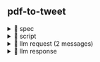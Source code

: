 ## pdf-to-tweet



<details id="📄-spec" class="genaiscript">
<summary>
📄 spec
</summary>


```markdown
# Specification
                
-   [diehard.pdf](./diehard.pdf)
```

</details>



<details id="💾-script" class="genaiscript">
<summary>
💾 script
</summary>



<details id="🧬-prompt" class="genaiscript">
<summary>
🧬 prompt
</summary>



<details id="📓-script-source" class="genaiscript">
<summary>
📓 script source
</summary>


```js
script({
    title: "generate a tweet from a pdf file"
})

def("DOCS", env.files) // contains some pdfs

$`Given the paper in DOCS, generate a 140 character tweet that
captures the paper idea and make it interesting.`
```

</details>

-   model: gpt-4
-   temperature: 0.2
-   tokens: 15733

````markdown
DOCS:
```pdf file="src/bztest/diehard.pdf"
University of Massachusetts Amherst
ScholarWorks@UMass Amherst
Computer Science Department Faculty Publication
Computer Science
Series

2006

DieHard: Probabilistic Memory Safety for Unsafe
Languages
Emery D. Berger
University of Massachusetts Amherst

Follow this and additional works at: https://scholarworks.umass.edu/cs_faculty_pubs
Part of the Computer Sciences Commons

Recommended Citation
Berger, Emery D., "DieHard: Probabilistic Memory Safety for Unsafe Languages" (2006). Computer Science Department Faculty
Publication Series. 87.
Retrieved from https://scholarworks.umass.edu/cs_faculty_pubs/87

This Article is brought to you for free and open access by the Computer Science at ScholarWorks@UMass Amherst. It has been accepted for inclusion
in Computer Science Department Faculty Publication Series by an authorized administrator of ScholarWorks@UMass Amherst. For more information,
please contact scholarworks@library.umass.edu.

-------- Page Break --------

DieHard: Probabilistic Memory Safety for Unsafe Languages
Emery D. Berger              Benjamin G. Zorn
Dept. of Computer Science                 Microsoft Research
University of Massachusetts Amherst               One Microsoft Way
Amherst, MA 01003                  Redmond, WA 98052
emery@cs.umass.edu                 zorn@microsoft.com

Abstract                        Dangling pointers: If the program mistakenly frees a live object,
the allocator may overwrite its contents with a new object or
Applications written in unsafe languages like C and C++ are vul-
heap metadata.
nerable to memory errors such as buffer overflows, dangling point-
ers, and reads of uninitialized data. Such errors can lead to pro-  Buffer overflows: Out-of-bound writes can corrupt the contents of
gram crashes, security vulnerabilities, and unpredictable behavior.    live objects on the heap.
We present DieHard, a runtime system that tolerates these errors
Heap metadata overwrites: If heap metadata is stored near heap
while probabilistically maintaining soundness. DieHard uses ran-
objects, an out-of-bound write can corrupt it.
domization and replication to achieve probabilistic memory safety
Uninitialized reads: Reading values from newly-allocated or un-
by approximating an infinite-sized heap. DieHard’s memory man-
allocated memory leads to undefined behavior.
ager randomizes the location of objects in a heap that is at least
twice as large as required. This algorithm prevents heap corruption
Invalid frees: Passing illegal addresses to free can corrupt the
and provides a probabilistic guarantee of avoiding memory errors.
heap or lead to undefined behavior.
For additional safety, DieHard can operate in a replicated mode
Double frees: Repeated calls to free of objects that have already
where multiple replicas of the same application are run simulta-
been freed cause freelist-based allocators to fail.
neously. By initializing each replica with a different random seed
and requiring agreement on output, the replicated version of Die-
Tools like Purify [18] and Valgrind [28, 35] allow programmers to
Hard increases the likelihood of correct execution because errors
pinpoint the exact location of these memory errors (at the cost of a
are unlikely to have the same effect across all replicas. We present
2-25X performance penalty), but only reveal those bugs found dur-
analytical and experimental results that show DieHard’s resilience
ing testing. Deployed programs thus remain vulnerable to crashes
to a wide range of memory errors, including a heap-based buffer
or attack. Conservative garbage collectors can, at the cost of in-
overflow in an actual application.
creased runtime and additional memory [12, 20], disable calls to
free and eliminate three of the above errors (invalid frees, double
Categories and Subject Descriptors D.3.3 [Programming Lan-
frees, and dangling pointers). Assuming source code is available, a
guages]: Dynamic storage management; D.2.0 [Software Engi-
programmer can also compile the code with a safe C compiler that
neering]: Protection mechanisms; G.3 [Probability and Statis-
inserts dynamic checks for the remaining errors, further increasing
tics]: Probabilistic algorithms
running time [1, 3, 27, 41, 42]. As soon as an error is detected, the
inserted code aborts the program.
General Terms Algorithms, Languages, Reliability
While this fail-stop approach is safe, aborting a computation is
often undesirable — users are rarely happy to see their programs
Keywords DieHard, probabilistic memory safety, randomization,
suddenly stop. Some systems instead sacrifice soundness in order
replication, dynamic memory allocation
to prolong execution in the face of memory errors [30, 32]. For
example, failure-oblivious computing builds on a safe C compiler
but drops illegal writes and manufactures values for invalid reads.
1. Introduction
Unfortunately, these systems provide no assurance to programmers
While the use of safe languages is growing, many software ap-
that their programs are executing correctly.
plications are still written in C and C++, two unsafe languages.
This paper makes the following contributions:
These languages let programmers maximize performance but are
error-prone. Memory management errors, which dominate recent
1. It introduces the notion of probabilistic memory safety, a
security vulnerabilities reported by CERT [39], are especially per-
probabilistic guarantee of avoiding memory errors.
nicious. These errors fall into the following categories:
2. It presents DieHard, a runtime system that provides probabilis-
tic memory safety. We show analytically and empirically that
DieHard eliminates or avoids all of the memory errors described
above with high probability.
Permission to make digital or hard copies of all or part of this work for personal or
classroom use is granted without fee provided that copies are not made or distributed
for profit or commercial advantage and that copies bear this notice and the full citation
2. Overview
on the first page. To copy otherwise, to republish, to post on servers or to redistribute
DieHard provides two modes of operation: a stand-alone mode
to lists, requires prior specific permission and/or a fee.
that replaces the default memory manager, and a replicated mode
PLDI’06 June 11–14, 2006, Ottawa, Ontario, Canada.
Copyright c© 2006 ACM 1-59593-320-4/06/0006. . . $5.00.
that runs several replicas simultaneously. Both rely on a novel

-------- Page Break --------

randomized memory manager that allows the computation of the  2.1 Outline
exact probabilities of detecting or avoiding memory errors.
The rest of this paper is organized as follows. Section 3 formal-
The DieHard memory manager places objects randomly across
izes the notions of probabilistic memory safety and infinite-heap
a heap whose size is a multiple of the maximum required (Figure 1
semantics, which probabilistic memory safety approximates. Sec-
shows an example heap layout). The resulting spacing between ob-
tion 4 then presents DieHard’s fast, randomized memory allocator
jects makes it likely that buffer overflows end up overwriting only
that forms the heart of the stand-alone and replicated versions. Sec-
empty space. Randomized allocation also makes it unlikely that a
tion 5 describes DieHard’s replicated variant. Section 6 presents
newly-freed object will soon be overwritten by a subsequent allo-
analytical results for both versions, and Section 7 provides empiri-
cation, thus avoiding dangling pointer errors. It also improves app-
cal results, measuring overhead and demonstrating DieHard’s abil-
lication robustness by segregating all heap metadata from the heap
ity to avoid memory errors. Sections 8 discusses related work, and
(avoiding most heap metadata overwrites) and ignoring attempts to
Section 9 concludes with a discussion of future directions.
free already-freed or invalid objects. Despite its degradation of
spatial locality, we show that the DieHard memory manager’s im-
3. Probabilistic Memory Safety
pact on performance is small for many applications (average 8%
across the SPECint2000 benchmark suite), and actually improves
For the purposes of this paper, we define a program as being fully
the performance of some applications when running on Windows
memory safe if it satisifies the following criteria: it never reads
XP.
uninitialized memory, performs no illegal operations on the heap
While the stand-alone version of DieHard provides substantial
(no invalid/double frees), and does not access freed memory (no
protection against memory errors, the replicated version both in-
dangling pointer errors).
creases the protection and detects errors caused by illegal reads. In
By aborting a computation that might violate one of these con-
this mode of operation, DieHard executes multiple replicas of the
ditions, a safe C compiler provides full memory safety. However,
same program simultaneously, each with different seeds to their
we would ideally like an execution environment that would allow
respective randomized allocators. Errors like buffer overflows are
such programs to continue to execute correctly (soundly) in the face
thus likely to overwrite different areas of memory in the different
of these errors.
replicas. DieHard intercepts output from all of the various replicas
We can define such an idealized, but unrealizable, runtime sys-
and compares the contents of each before transmitting any output.
tem. We call this runtime system an infinite-heap memory man-
With high probability, whenever any two programs agree on their
ager, and say that it provides infinite-heap semantics. In such a
output, they executed safely. In other words, in any agreeing repli-
system, the heap area is infinitely large, so there is no risk of heap
cas, any buffer overflows only overwrote dead data, and dangling
exhaustion. Objects are never deallocated, and all objects are al-
pointers were never overwritten. If an application’s output depends
located infinitely far apart from each other (that is, they can be
on uninitialized data, these data will be different across the replicas,
thought of as boundless memory blocks [31]).
and thus DieHard will detect them.
From the standpoint of a correct C execution, a program that
Since replacing the heap with DieHard significantly improves
does not deliberately seek to exhaust the heap cannot tell whether
reliability, we believe that it is suitable for broad deployment, es-
it is running with an ordinary heap implementation or an infinite
pecially in scenarios where increased reliability is worth the space
heap. However, infinite-heap semantics allows programs to execute
cost. For example, a buggy version of the Squid web caching server
safely that would be rejected by a safe C compiler. Because every
crashes on ill-formed inputs when linked with both the default
object is infinitely far from every other object, heap buffer over-
GNU libc allocator and the Boehm-Demers-Weiser garbage collec-
flows are benign — they never overwrite live data. The problems
tor, but runs correctly with DieHard. Using additional replicas can
of heap corruption and dangling pointers also vanish because frees
further increase reliability. While additional replicas would natu-
are ignored and allocated objects are never overwritten. However,
rally increase execution time on uniprocessor platforms, we believe
uninitialized reads to the heap remain undefined. Unlike Java, the
that the natural setting for using replication is on systems with mul-
contents of newly-allocated C and C++ objects are not necessarily
1
tiple processors. It has proven difficult to rewrite applications to
defined.
take advantage of multiple CPUs in order to make them run faster.
DieHard can instead use the multiple cores on newer processors to
3.1 Approximating infinite heaps
make legacy programs more reliable.
While an infinite-heap memory manager is unimplementable, we
can probabilistically approximate its behavior. We replace the in-
finite heap with one that is M times larger than the maximum re-
quired to obtain an M-approximation to infinite-heap semantics. By
placing objects uniformly at random across the heap, we get a min-
imum expected separation of E[minimum separation] = M − 1 ob-
L = max live size ≤ H/2 F = free = H-L
jects, making overflows smaller than M − 1 objects benign. Finally,
by randomizing the choice of freed objects to reclaim, recently-
freed objects are highly unlikely to be overwritten.
…
replica 1
2 3 1
i                    i+1
3.2 Detecting uninitialized reads
object size = 2      object size = 2
This memory manager approximates most aspects of infinite-heap
H = max heap size, class i
semantics as M approaches infinity. However, it does not quite cap-
ture infinite-heap semantics, because it does not detect uninitialized
reads. In order to detect these, we require that the infinite heap and
…
replica 2
1 3 2
every allocated object be filled with random values. We can then
detect uninitialized reads by simultaneously executing at least two
Figure 1. DieHard’s heap layout. The heap is divided into separate
replicas with different randomized allocators and comparing their
regions, within which objects are laid out randomly. Notice the
1
different layouts across replicas.
ISO C++ Standard 5.3.4, paragraph 14A.

-------- Page Break --------

outputs. An uninitialized read will return different results across the
1 void DieHardInitHeap (int MaxHeapSize) {
replicas, and if this read affects the computation, the outputs of the
2 // Initialize the random number generator
replicas will differ.
3 // with a truly random number.
4 rng.setSeed (realRandomSource);
5 // Clear counters and allocation bitmaps
4. Randomized Memory Management
6 // for each size class.
This section describes the randomized memory management algo-
7 for (c = 0; c < NumClasses; c++) {
rithm that approximates the infinite heap semantics given above.
8 inUse[c] = 0;
We first describe the algorithm’s initialization phase, and then
9 isAllocated[c].clear();
describe the allocation and deallocation algorithms. For pur-
10 }
poses of exposition, we refer to these as DieHardMalloc and
11 // Get the heap memory.
DieHardFree, but in the actual implementation, these are sim-
12 heap = mmap (NULL, MaxHeapSize);
ply called malloc and free. We use interposition to replace the
13 // REPLICATED: fill with random values
calls in the target application; see Section 5.1 for details.
14 for (i = 0; i < MaxHeapSize; i += 4)
15 ((long
*) heap)[i] = rng.next();
4.1 Initialization
16 }
The initialization step first obtains free memory from the system
using mmap. The heap size is a parameter to the allocator, corre-
1 void DieHardMalloc (size_t sz) {
*
sponding to the M factor described above. For the replicated ver-
2 if (sz > MaxObjectSize)
sion only, DieHard then uses its random number generator to fill
3 return allocateLargeObject(sz);
the heap with random values. Each replica’s random number gen-
4 c = sizeClass (sz);
erator is seeded with a true random number. For example, the Linux
5 if (inUse[c] == PartitionSize / (M *sz))


version reads from /dev/urandom, a source of true randomness.
6 // At threshold: no more memory.
The random number generator is an inlined version of Marsaglia’s
7 return NULL;
multiply-with-carry random number generation algorithm, which
8 // Probe for a free slot.
is a fast, high-quality source of pseudo-random numbers [26].
9 do {
The heap is logically partitioned into twelve regions, one for
10 index = rng.next() % bitmap size;
each power-of-two size class from 8 bytes to 16 kilobytes. Each
11 if (!isAllocated[c][index]) {
region is allowed to become at most 1/M full. DieHard allocates
12 // Found one.
larger objects directly using mmap and places guard pages without
13 // Pick pointer corresponding to slot.
read or write access on either end of these regions. Object requests
14 ptr = PartitionStart + index * sz;
are rounded up to the nearest power of two. Using powers of two
15 // Mark it allocated.
significantly speeds allocation by allowing expensive division and
16 inUse[c]++;
modulus operations to be replaced with bit-shifting. This organi-
17 isAllocated[c][index] = true;
zation also allows DieHard to efficiently prevent heap overflows
18 // REPLICATED: fill with random values.
caused by unsafe library functions like strcpy, as we describe in
19 for (i = 0; i < getSize(c); i += 4)
Section 4.4.
20 ((long
*) ptr)[i] = rng.next();
Separate regions are crucial to making the allocation algorithm
21 return ptr;
practical. If instead objects were randomly spread across the en-
22 }
tire heap area, significant fragmentation would be a certainty, be-
23 } while (true);
cause small objects would be scattered across all of the pages. Re-
24 }
stricting each size class to its own region eliminates this external
fragmentation. We discuss DieHard’s memory efficiency further in
Section 4.5.
1 void DieHardFree (void ptr) {
*
Another vital aspect of the algorithm is its complete separation
2 if (ptr is not in the heap area)
of heap metadata from heap objects. Many allocators, including
3 freeLargeObject(ptr);
the Lea allocator that forms the basis of the GNU libc allocator,
4 c = partition ptr is in;
store heap metadata in areas immediately adjacent to allocated ob-
5 index = slot corresponding to ptr;
jects (“boundary tags”). A buffer overflow of just one byte past an
6 // Free only if currently allocated;
allocated space can corrupt the heap, leading to program crashes,
7 if (offset correct &&
unpredictable behavior, or security vulnerabilities [23]. Other allo-
8 isAllocated[c][index]) {
cators place such metadata at the beginning of a page, reducing but
9 // Mark it free.
not eliminating the likelihood of corruption. Keeping all of the heap
10 inUse[c]--;
metadata separate from the heap protects it from buffer overflows.
11 isAllocated[c][index] = false;
The heap metadata includes a bitmap for each heap region,
12 } // else, ignore
where one bit always stands for one object. All bits are initially
13 }
zero, indicating that every object is free. Additionally, DieHard
tracks the number of objects allocated to each region (inUse); this
Figure 2. Pseudocode for DieHard heap initialization, object allo-
number is used to ensure that the number of objects does not exceed
cation and deallocation routines.
the threshold factor of 1/M in the partition.

4.2 Object Allocation
When an application requests memory from DieHardMalloc,
to satisfy the request, which uses mmap and stores the address
the allocator first checks to see whether the request is for a large
in a table for validity checking by DieHardFree. Otherwise, it
object (larger than 16K); if so, it uses allocateLargeObject
converts the size request into a size class (dloge of the request,
2

-------- Page Break --------

minus 3). As long as the corresponding region is not already full, it  Locality
then looks for space.
Many allocators attempt to increase spatial locality by placing ob-
Allocation then proceeds much like probing into a hash table.
jects that are allocated at the same time near each other in mem-
The allocator picks a random number and checks to see if the slot in
ory [11, 14, 25, 40]. DieHard’s random allocation algorithm instead
the appropriate partition is available. The fact that the heap can only
makes it likely that such objects will be distant. This spreading out
become 1/M full bounds the expected time to search for an unused
of objects has little impact on L1 locality because typical heap ob-
1
slot to
. For example, for M = 2, the expected number of
jects are near or larger than the L1 cache line size (32 bytes on
1−(1/M)
probes is two.
the x86). However, randomized allocation leads to a large number
After finding an available slot, the allocator marks the object
of TLB misses in one application (see Section 7.2.1), and leads to
as allocated, increments the allocated count, and, for the replicated
higher resident set sizes because it can induce poor page-level lo-
version, fills the object with randomized values. DieHard relies on
cality. To maintain performance, the in-use portions of the DieHard
this randomization to detect uninitialized reads, as we describe in
heap should fit into physical RAM.
Section 5.
Space Consumption
4.3 Object Deallocation
DieHard’s memory management policies tend to consume more
memory than conventional memory allocators. This increase in
To defend against erroneous programs, DieHardFree takes sev-
memory is caused by two factors: rounding up objects to the next
eral steps to ensure that any object given to it is in fact valid.
power of two, and requiring that the heap be M times larger than
First, it checks to see if the address to be freed is inside the
necessary.
heap area, indicating it may be a large object. Because all large
The rounding up of objects to the next power of two can, in the
objects are mmaped on demand, they lie outside of the main
worst-case, increase memory consumption by up to a factor of two.
heap. The function freeLargeObject checks the table to en-
Wilson et al. present empirical results suggesting that this policy
sure that this object was indeed returned by a previous call to
can lead to significant fragmentation [40]. Nonetheless, such an
allocateLargeObject. If so, it munmaps the object; oth-
allocator is used in real systems, FreeBSD’s PHKmalloc [24], and
erwise, it ignores the request.
is both time and space-efficient in practice [14].
If the address is inside the small-object heap, DieHard checks
Any increase in memory consumption caused by rounding is
it for validity to prevent double and invalid frees. First, the offset
balanced by two DieHard features that reduce memory consump-
of the address from the start of its region (for the given size class)
tion. First, unlike most conventional allocators including the GNU
must be a multiple of the object size. Second, the object must be
libc allocator, DieHard’s allocator has no per-object headers. These
currently marked as allocated. If both of these conditions hold,
headers typically consume eight bytes, but DieHard’s per-object
DieHard finally resets the bit corresponding to the object location
overhead is just one bit in the allocation bitmap. Second, while
in the bitmap and decrements the count of allocated objects for this
coarse size classes can increase internal fragmentation, DieHard’s
region.
use of segregated regions completely eliminates external frag-
mentation. The Lea allocator’s external fragmentation plus per-
4.4 Limiting Heap Buffer Overflows
object overhead increases memory consumption by approximately
20% [14].
While randomizing the heap provides probabilistic protection
A more serious concern is the requirement of a factor of M ad-
against heap buffer overflows (see Section 6.1), DieHard’s heap
ditional space for each of the twelve size classes, and the use of
layout makes it efficient to prevent overflows caused by unsafe
replicas. In the worst case, a program using DieHard could request
library functions like strcpy. DieHard replaces these unsafe li-
objects of just one size and so require up to 12M more memory
brary functions with variants that do not write beyond the allocated
than needed. We could reduce this overhead using profile informa-
area of heap objects. Each function first checks if the destination
tion to reserve only M times the maximum needed for each size
pointer lies within the heap (two comparisons). If so, it finds the
class. However, Robson showed that this factor (a logarithm of the
start of the object by bitmasking the pointer with its size (com-
ratio of the largest size to the smallest) is the worst case for all
puted with a bitshift) minus one. DieHard then computes the avail-
memory allocators [34]. Approaches like conservative garbage col-
able space from the pointer to the end of the object (two subtrac-
lection can impose an additional space overhead of 3X-5X over
tions). With this value limiting the maximum number of bytes to
malloc/free [20, 44]. Finally, memory that is reserved by Die-
be copied, DieHard prevents strcpy from causing heap buffer
Hard but not used does not consume any virtual memory; the ac-
overflows.
tual implementation of DieHard lazily initializes heap partitions.
In addition to replacing strcpy, DieHard also replaces its
Nonetheless, DieHard’s approach reduces the available address
“safe” counterpart, strncpy. This function requires a length ar-
space, which may make it unsuitable for applications with large
gument that limits the number of bytes copied into the destina-
heap footprints running on 32-bit systems. We expect the problem
tion buffer. The standard C library contains a number of these
of reduced address space will become less of an issue as 64-bit
checked library functions in an attempt to reduce the risk of
processors become commonplace. We also believe that DieHard’s
buffer overflows. However, checked functions are little safer than
space-reliability tradeoff will be acceptable for many purposes, es-
their unchecked counterparts, since programmers can inadvertently
pecially long-running applications with modest-sized heaps.
specify an incorrect length. As with strcpy, the DieHard version
of strncpy checks the actual available space in the destination
object and uses that value as the upper bound.
5. Replication
While replacing an application’s allocator with DieHard reduces
4.5 Discussion
the likelihood of memory errors, this stand-alone approach cannot
detect uninitialized reads. To catch these errors, and to further in-
The design of DieHard’s allocation algorithm departs significantly
crease the likelihood of correct execution, we have built a version of
from previous memory allocators. In particular, it makes no effort
DieHard (currently for UNIX platforms only) that executes several
to improve locality and can increase space consumption.

-------- Page Break --------

replicas simultaneously. Figure 3 depicts the architecture, instanti-    Any non-agreeing replicas have either exited abnormally before
ated with three replicas.                   filling their output buffers, or produced different output. Whenever
The diehard command takes three arguments: the path to the  a replica crashes, DieHard receives a signal and decrements the
replicated variant of the DieHard memory allocator (a dynamically-  number of currently-live replicas. A replica that has generated
loadable library), the number of replicas to create, and the applica-  anomalous output is no longer useful since it has entered into
tion name.                         an undefined state. Our current implementation kills such failed
replicas and decreases the currently-live replica count. To further
improve availability, we could replace failed replicas with a copy
5.1 Replicas and Input
of one of the “good” replicas with its random number generation
DieHard spawns each replica in a separate process, each with
seed set to a different value.
the LD PRELOAD environment variable pointing to the DieHard
memory management library libdiehard.so. This library in-
5.3 Discussion
terposition redirects all calls to malloc and free in the applica-
Executing applications simultaneously on the same system while
tion to DieHard’s memory manager. Because the memory manager
both providing reasonable performance and preserving application
picks a different random number generation seed on every invoca-
semantics is a challenge. We address these issues here.
tion, all replicas execute with different sequences of random num-
In order to make correct replicas output-equivalent to the ex-
bers.
tent possible, we intercept certain system calls that could produce
DieHard uses both pipes and shared memory to communicate
different results. In particular, we redirect functions that access the
with the replicas. Each replica receives its standard input from Die-
date and system clock so that all replicas return the same value.
Hard via a pipe. Each replica then writes its standard output into a
While it may appear that voting on all output might be expen-
memory-mapped region shared between DieHard and the replica.
sive, it is amortized because this processing occurs in 4K chunks.
After all I/O redirection is established, each replica begins exe-
More importantly, voting is only triggered by I/O, which is already
cution, receiving copies of standard input from the main DieHard
expensive, and does not interfere with computation.
process.
A disadvantage of the barrier synchronization employed here is
While the stand-alone version of DieHard works for any pro-
that an erroneous replica could theoretically enter an infinite loop,
gram, the replicated DieHard architecture is intended for programs
which would cause the entire program to hang because barrier syn-
whose output is inherently non-deterministic. The current imple-
chronization would never occur. There are two approaches that one
mentation is targeted at standard UNIX-style commands that read
can take: use a timer to kill replicas that take too long to arrive at
from standard input and write to standard output. Also, while we
the barrier, or ignore the problem, as we currently do. Establishing
intend to support programs that modify the filesystem or perform
an appropriate waiting time would solve the problem of consensus
network I/O, these are not supported by the current version of the
in the presence of Byzantine failures, which is undecidable [15].
replicated system. We leave the use of DieHard replication with
interactive applications as future work.
6. Analysis
5.2 Voting
While DieHard is immune to heap corruption caused by double
frees, invalid frees, and heap metadata overwrites caused by over-
DieHard manages output from the replicas by periodically synchro-
flow, its immunity to other memory errors is probabilistic. In this
nizing at barriers. Whenever all currently-live replicas terminate or
section, we quantify the probabilistic memory safety provided by
fill their output buffers (currently 4K each, the unit of transfer of
both the stand-alone and replicated versions of DieHard. We derive
a pipe), the voter compares the contents of each replica’s output
equations that provide lower bounds on the likelihood of avoiding
buffer. If all agree, then the contents of one of the buffers are sent
buffer overflow and dangling pointer errors, and detecting unini-
to standard output, and execution proceeds as normal.
tialized reads. We assume that the heap metadata, which is placed
However, if not all of the buffers agree, it means that at least one
randomly in memory and protected on either side by guard pages,
of the replicas has an error. The voter then chooses an output buffer
is not corrupted.
agreed upon by at least two replicas and sends that to standard out.
We use the following notation throughout the analyses. Recall
Two replicas suffice, because the odds are slim that two randomized
that M denotes the heap expansion factor that determines how large
replicas with memory errors would return the same result.
the heap is relative to the maximum application live object size.
We use k for the number of replicas, H the maximum heap size,
L the maximum live size (L ≤ H/M), and F the remaining free
space (H − L). Figure 1 depicts these variables graphically. When
analyzing buffer overflows, we use O to stand for the number of
seed
replica
1
objects’ worth of bytes overflowed (e.g., a 9-byte overflow could
overwrite O = 2 8-byte objects). For dangling pointer errors, we
output
input
use A to denote the number of allocations that have taken place
seed
replica
2
after a premature call to free.
We make a simplifying and conservative assumption in these
seed
replica
vote
broadcast
analyses that all object requests are for a specific size class. This
3
approach is conservative because the separation of different size
execute
classes improves the odds of avoiding memory errors. We also
randomized
assume that there is either one replica or at least three, since the
replicas
voter cannot decide which of two disagreeing replicas is the correct
one.
Figure 3. The replicated DieHard architecture. Input is broad-
Note that the analyses below quantify the probability of avoid-
cast to multiple replicas, each equipped with a different, fully-
ing a single error of a given type. One can calculate the probabil-
randomized memory manager. Output is only committed when at
ity of avoiding multiple errors by multiplying the probabilities of
least two replicas agree on the result.
avoiding each error, although this computation depends on an as-

-------- Page Break --------

Probability of Avoiding Dangling Pointer Error
Probability of Avoiding Buffer Overflow

100 allocs 1000 allocs 10,000 allocs
1/8 full 1/4 full 1/2 full

100%
100%
90%
90%
80%
80%
70%
70%
60%
60%
50%
50%
40%
40%
Probability
Probability
30%
30%
20%
20%
10%
10%
0%
0%
1 3 4 5 6
8 16 32 64 128 256
Replicas
Object size (bytes)
(a) Probability of masking single-object buffer overflows for varying    (b) Probability of masking dangling pointer errors using the stand-alone
replicas and degrees of heap fullness.                  version of DieHard in its default configuration, for varying object sizes
and intervening allocations.

Figure 4. Probabilities of avoiding buffer overflows and dangling pointer errors.

sumption of independence that may not hold. Also, these results  is, the call to free should have happened at some point after the
only hold for objects smaller than 16K in size, because larger ob-  next A calls to malloc but before the A + 1th call. Avoiding a
jects are managed separately as described in Section 4.1.      dangling pointer error is thus the likelihood that some replica has
not overwritten the object’s contents after A allocations:
6.1 Masking Buffer Overflows
Theorem 2. Let Overwrites be the number of times that a partic-
In this section, we derive the probability of masking buffer over-
ular freed object of size S gets overwritten by one of the next A
flows. While buffer overflows are generally writes just beyond an
allocations. Then the probability of this object being intact after A
allocated object, for our analysis, we model a buffer overflow as
allocations, assuming A ≤ F/S and k  6= 2, is:
a write to any location in the heap. If a buffer overflow does not
)
(
overwrite any live data in at least one replica’s heap, we say that
k
A
the buffer overflow has been successfully masked. The following
.
P(Overwrites = 0) ≥ 1 −
F/S
formula gives the probability of successfully masking a buffer over-
flow.
Theorem 1. Let OverflowedObjects be the number of live objects
Proof. The prematurely freed object is indexed by one of the Q =
overwritten by a buffer overflow. Then for k  6= 2, the probability of
F/S bits in the allocation bitmap for its size class. The odds of a
masking a buffer overflow is
new allocation not overwriting that object are thus (Q − 1)/Q. As-
]
[
k
)
(
sume that after each allocation, we do not free an object, which
O
F
.
P(OverflowedObjects = 0) = 1 −1 −
H
is the worst case. After the second allocation, the odds are (Q −
1)/Q ∗ (Q − 2)/(Q − 1) = (Q − 2)/Q. In general, after A alloca-
tions, the probability of not having overwritten a particular slot is
(Q − A)/Q.
Proof. The odds of O objects overwriting at least one live object are
The probability that no replica has overwritten a particular ob-
F
O
1 minus the odds of them overwriting no live objects, or 1 − ( ).
H
ject after A allocations is then one minus the odds of all of the
Masking the buffer overflow requires that at least one of the k
k
replicas overwriting that object, or 1 − (1 − (Q − A)/Q)= 1 −
replicas not overwrite any live objects, which is the same as 1 minus
k
(A/(F/S)).
F
Ok
all of them overwriting at least one live object = 1 − (1 − (
)).
H
This result shows that DieHard is robust against dangling
pointer errors, especially for small objects. Using the default con-
Probabilistic memory safety provides good protection against
figuration, the stand-alone version of DieHard has greater than a
modest buffer overflows. Whenever the heap is large relative to the
99.5% chance of masking an 8-byte object that was freed 10,000
maximum amount of live memory, the likelihood of masking an
allocations too soon. Figure 4(b) shows the probabilities of avoid-
error increases. For example, when the heap is no more than 1/8
ing dangling pointer errors for different object sizes and numbers
full, DieHard in stand-alone mode provides an 87.5% chance of
of intervening allocations.
masking a single-object overflow, while three replicas avoids such
6.3 Detecting uninitialized reads
errors with greater than 99% probability. Figure 4(a) shows the
probability of protecting against overflows for different numbers
We say that DieHard detects an uninitialized read when it causes all
of replicas and degrees of heap fullness.
of the replicas to differ on their output, leading to termination. An
uninitialized read is a use of memory obtained from an allocation
6.2 Masking Dangling Pointers
before it has been initialized. If an application relies on values read
A dangling pointer error occurs when an object is freed prematurely  from this memory, then its behavior will eventually reflect this use.
and its contents are overwritten by another object. Suppose that the  We assume that uninitialized memory reads are either benign or
object should have been freed A allocations later than it was; that  propagate to output.

-------- Page Break --------

The odds of detecting such a read thus depend both on how  the replacement of unsafe library functions (see Section 4.4) for
much use the application makes of the uninitialized memory, and  these experiments to isolate the protection that randomization and
its resulting impact on the output. An application could widen the  replication provide.
uninitialized data arbitarily, outputting the data in an infinite loop.
7.2 Overhead
On the other end of the spectrum, an application might narrow the
data by outputting just one bit based on the contents of the entire
We run our benchmarks on three different platforms: Linux, Win-
uninitialized region. For example, it could output an ‘A’ if the first
dows XP, and Solaris. The Linux platform is a dual-processor Intel
bit in the region was a 0, and ‘a’ if it was 1.
Xeon system with each 3.06GHz processor (hyperthreading active)
If we assume that the application generates just one bit of output
equipped with 512K L2 caches and with 3 gigabytes of RAM. All
based on every bit in the uninitialized area of memory, we get the
code on Linux is compiled with g++ version 4.0.2. The Windows
following result:
XP platform is a Pentium 4 system running at 3.20GHz with a 512K
L2 cache and 2 gigabytes of RAM. All code on Windows is com-
Theorem 3. The probability of detecting an uninitialized read
piled using Visual Studio 7. The Solaris platform is a Sun SunFire
of B bits in k replicas (k > 2) in a non-narrowing, non-widening
6800 server, with 16 900MHz UltraSparc v9 processors and 16 gi-
computation is:
gabytes of RAM; code there is compiled with g++ 3.2. All code is
compiled at the highest optimization level on all platforms. Tim-
B
2!
ings are performed while the systems are quiescent. We report the
P(Detect uninitialized read) = .
B Bk
(2− k)!2
average of five runs after one warm-up run; observed variances are
below 1%.
7.2.1 Linux
Proof. For DieHard to detect an uninitialized read, all replicas must
On Linux, we compare both DieHard and the Boehm-Demers-
disagree on the result stemming from the read. In other words,
Weiser collector to the default GNU libc allocator, a variant of the
all replicas must have filled in the uninitialized region of length
B
Lea allocator [25]. The Boehm-Demers-Weiser collector is used
B with a different B-bit number. There are 2numbers of length B,
Bk
for comparison because it represents an alternative trade-off in the
and k replicas yields 2 possible combinations of these numbers.
B  B
design space between space, execution time, and safety guarantees.
There are (2)!/(2−k)! ways of selecting different B-bit numbers
B
Figure 5(a) shows that, for the allocation-intensive benchmarks,
across the replicas (assuming 2> k). We thus have a likelihood of
DieHard suffers a performance penalty ranging from 16.5% to
B  B Bk
detecting an uninitialized read of (2!)/(2− k)!2.
63% (geometric mean: 40%). Its overhead is thus somewhat higher
than that suffered by the Boehm-Demers-Weiser collector (2% to
Interestingly, in this case, replicas lower the likelihood of mem-
59.7%, geometric mean 25.8%).
ory safety. For example, the probability of detecting an uninitial-
However, DieHard’s runtime overhead is substantially lower for
ized read of four bits across three replicas is 82%, while for four
most of the SPECint2000 benchmarks. The geometric mean of Die-
replicas, it drops to 66.7%. However, this drop has little practical
Hard’s overhead is 12%. DieHard degrades performance substan-
impact for reads of more data. The odds of detecting an unini-
tially for two applications: 253.perlbmk (48.8%) and 300.twolf
tialized read of 16 bits drops from 99.995% for three replicas to
(109%). The 253.perlbmk benchmark is allocation-intensive,
99.99% for four replicas.
spending around 12.5% of its execution doing memory operations,
DieHard’s effectiveness at finding uninitialized reads makes it
highlighting both DieHard’s and Boehm-Demers-Weiser’s runtime
useful as an error-detecting tool during development. During ex-
overhead (13.4%). However, the 300.twolf overhead is due not to
periments for this paper, we discovered uninitialized reads in sev-
the cost of allocation but to TLB misses. 300.twolf uses a wide
eral benchmarks. The replicated version of DieHard typically ter-
range of object sizes. In DieHard, accesses to these objects are
minated in several seconds. We verified these uninitialized read er-
spread over many size class partitions.
rors with Valgrind, which ran approximately two orders of magni-
tude slower.
7.2.2 Windows
To evaluate the effect of different default allocators and compil-
7. Experimental Results
ers on DieHard’s overhead, we ran the allocation-intensive bench-
We first measure the runtime impact of the DieHard memory man-
marks on Windows XP. Figure 5(b) presents execution time results
ager on a suite of benchmark applications. We then empirically
for these benchmarks.
evaluate its effectiveness at avoiding both injected faults and actual
The results on Windows XP are far different than for Linux:
bugs.
the geometric mean of performance for these allocation-intensive
benchmarks with DieHard is effectively the same as with the de-
7.1 Benchmarks
fault allocator. DieHard improves runtime performance for roboop
by 19%, espresso by 8.2%, and cfrac by 6.4%. Only lindsay and
We evaluate DieHard’s performance with both the full SPECint2000
p2c perform slower, by 13.6% and 22.5% respectively.
suite [37] running reference workloads, as well as a suite of
We attribute these results to two factors: first, the default Win-
allocation-intensive benchmarks. These benchmarks perform be-
dows XP allocator is substantially slower than the Lea allocator.
tween 100,000 and 1,700,000 memory operations per second (see
Second, Visual Studio produces much faster code for DieHard than
Berger, Zorn and McKinley [6] for a detailed description). We
g++ does. DieHard is written in modular C++ code with many
include these benchmarks both because they are widely used in
small methods, and Visual Studio’s better inlining heuristics and
memory management studies [5, 17, 22] and because their unusu-
backend code generator combine to substantially improve Die-
ally high allocation-intensity stresses memory management perfor-
Hard’s performance.
mance.
In all of our experiments, we set the default heap size for Die-
7.2.3 Solaris: Replicated Experiments
Hard to 384MB, where up to 1/2 is available for allocation. This
To quantify the overhead of the replicated framework and verify
is larger than necessary for nearly all of the applications we mea-
its scalability, we measure running time with sixteen replicas on a
sure here, but ensures consistency in our results. We also disable

-------- Page Break --------

Runtime on Linux
Runtime on Windows
malloc GC DieHard
malloc DieHard
2.5
2.5
alloc-intensive general-purpose
2
2

1.5
1.5

1
1
0.5
Normalized runtime
0.5
Normalized runtime
0
p2c
cfrac
175.vpr
lindsay
176.gcc
181.mcf
roboop
0
252.eon
254.gap
164.gzip
espresso
256.bzip2
300.twolf
186.crafty
197.parser
255.vortex
Geo. Mean                            Geo. Mean
cfrac espresso lindsay p2c roboop Geo. Mean
253.perlbmk

(a) Linux: Performance of the default malloc, the Boehm-Demers-    (b) Windows XP: Performance of the default malloc and DieHard
Weiser garbage collector, and DieHard (stand-alone version), across a    (stand-alone version), across a range of allocation-intensive benchmark
range of allocation-intensive and general-purpose benchmark applications.    applications.

Figure 5. Runtime performance on Linux and Windows XP.

16-way Sun server. We ran these experiments with the allocation-   We then injected buffer overflow errors at a 1% rate (1 out of
intensive benchmark suite, except for lindsay, which has an unini-  every 100 allocations), under-allocating object requests of 32 bytes
tialized read error that DieHard detects and terminates. Running 16  or more by 4 bytes. With the default allocator, espresso crashes
replicas simultaneously increases runtime by approximately 50%  in 9 out of 10 runs and enters an infinite loop in the tenth. With
versus running a single replica with the replicated version of the  DieHard, it runs successfully in all 10 of 10 runs.
). Part of this cost is due to process
runtime (libdiehard r.so
creation, which longer-running benchmarks would amortize. This
Real Faults
result shows that while voting and interprocess communication im-
We also tested DieHard on an actual buggy application. Version
pose some overhead, the replicated framework scales to a large
2.3s5 of the Squid web cache server has a buffer overflow error
number of processors.
that can be triggered by an ill-formed input. When faced with this
input and running with either the GNU libc allocator or the Boehm-
7.3 Error Avoidance
Demers-Weiser collector, Squid crashes with a segmentation fault.
Using DieHard in stand-alone mode, the overflow has no effect.
We evaluate DieHard’s effectiveness at avoiding both artificially-
injected bugs and actual bugs in a real application, the Squid web
caching server.
8. Related Work
This section describes related work in software engineering, fault
7.3.1 Fault Injection
tolerance, memory management, approaches to address security
We implement two libraries that inject memory errors into unal-  vulnerabilities, failure masking, fail-stop, debugging and testing.
tered applications running on UNIX platforms to explore the re-  Table 1 summarizes how DieHard and the systems described here
handle memory safety errors.
silience of different runtime systems to memory errors including
Our approach is inspired by N-version programming, in which
buffer overflows and dangling pointers.
independent programmers produce variants of a desired pro-
We first run the application with a tracing allocator that gen-
 N-version programming relies on a conjecture
gram [2]. Whereas
erates an allocation log. Whenever an object is freed, the library
of independence across programmers to reduce the likelihood of
outputs a pair, indicating when the object was allocated and when
errors, DieHard provides hard analytical guarantees.
it was freed (in allocation time). We then sort the log by allocation
Fault tolerance: DieHard’s use of replicas with a voter process
time and use a fault-injection library that sits between the appli-
is closely related to Bressoud and Schneider’s hypervisor-based
cation and the memory allocator. The fault injector triggers errors
system, which provides fault tolerance in the face of fail-stop exe-
probabilistically, based on the requested frequencies. To trigger an
cutions [10]. In addition to supporting replication and voting, their
underflow, it requests less memory from the underlying allocator
hypervisor eliminates all non-determinism. This approach requires
than was requested by the application. To trigger a dangling pointer
hardware support or code rewriting, while DieHard’s voter is less
error, it uses the log to invoke free on an object before it is ac-
general but lighter weight.
tually freed by the application, and ignores the subsequent (actual)
Memory management approaches: Typical runtime systems
call to free this object. The fault injector only inserts dangling
sacrific robustness in favor of providing fast allocation with low
pointer errors for small object requests (< 16K).
fragmentation. Most implementations of malloc are susceptible
We verified DieHard’s resilience by injecting errors in the
to both double frees and heap corruption caused by buffer over-
espresso benchmark, and running it ten times with the default
flows. However, some recent memory managers detect heap cor-
allocator and with DieHard. We first introduced dangling pointers
ruption, including version 2.8 of the Lea allocator [25, 33], while
of frequency of 50% with distance 10: one out of every two ob-
others (Rockall [4], dnmalloc [43]) fully segregate metadata from
jects is freed ten allocations too early. This high error rate prevents
the heap like DieHard, preventing heap corruption.
espresso from running to completion with the default allocator in
Garbage collection avoids dangling pointer errors but requires
all runs. However, with DieHard, espresso runs correctly in 9 out
a significant amount of space to achieve reasonable performance
of 10 runs.

-------- Page Break --------

Error GNU libc [25] BDW GC [9] CCured [27] Rx [30] Failure-oblivious [32] DieHard
heap metadata overwrites undefined undefined abort X undefined X
invalid frees undefined X X undefined undefined X
double frees undefined X X X undefined X
∗
dangling pointers undefined X X undefined undefined X
∗
buffer overflows undefined undefined abort undefined undefined X
∗
uninitialized reads undefined undefined abort undefined undefined abort
Table 1. This table compares how various systems handle memory safety errors: Xdenotes correct execution, undefined denotes an
undefined result, and abort means the program terminates abnormally. See Section 8 for a detailed explanation of each system. The
DieHard results for the last three errors (marked with asterisks) are probabilistic; see Section 6 for exact formulae.

(3X-5X more than malloc/free) [20, 38, 44]. DieHard ignores  hibitive runtime overheads (2-25X) and space costs (around 10X)
double and invalid frees and segregates metadata from the heap to  and are thus only suitable during testing. SWAT [19] uses sampling
avoid overwrites, but unlike the Boehm-Demers-Weiser collector,  to detect memory leaks at runtime with little overhead (around 5%),
its avoidance of dangling pointers is probabilistic rather than ab-  and could be employed in conjunction with DieHard.
solute. Unlike previous memory managers, DieHard provides pro-
tection of heap data (not just metadata) from buffer overflows, and
9. Conclusion
can detect uninitialized reads.
Security vulnerabilities: Previous efforts to reduce vulnerabil-
DieHard is a runtime system that effectively tolerates memory er-
ity to heap-based security attacks randomize the base address of the
rors and provides probabilistic memory safety. DieHard uses ran-
heap [7, 29] or randomly pad allocation requests [8]. Base address
domized allocation to give the application an approximation of an
randomization provides little protection from heap-based attacks on
infinite-sized heap, and uses replication to further increase error tol-
32-bit platforms [36]. Although protection from security vulnera-
erance and detect uninitialized memory reads that propagate to pro-
bilities is not its intended goal, DieHard makes it difficult for an
gram output. DieHard allows an explicit trade-off between mem-
attacker to predict the layout or adjacency of objects in any replica.
ory usage and error tolerance, and is useful for programs in which
Failure masking: Several researchers have proposed unsound
memory footprint is less important that reliability and security. We
techniques that can prevent programs from crashing [13, 30, 32].
show that on Linux DieHard, adds little CPU overhead to many of
Automatic pool allocation segregates objects into pools of the same
the SPECint2000 benchmark programs, while the CPU overhead in
type, thus ensuring that dangling pointers are always overwrit-
allocation-intensive programs is larger. On Windows, the overhead
ten only by objects of the same type [13]. While this approach
of DieHard is reduced, and programs with DieHard occasionally
yields type safety, the resulting program behavior is unpredictable.
run faster than when running with the default allocator.
Failure-oblivious systems continue running programs by ignoring
We show analytically that DieHard increases error tolerance,
illegal writes and manufacturing values for reads of uninitialized ar-
and reaffirm our analytic results by demonstrating that DieHard sig-
eas [32]. These actions impose as high as 8X performance overhead
nificantly increases the error tolerance of an application in which
and can lead to incorrect program execution. Rx uses checkpoint-
faults are artifically injected. We also describe an experiment in
ing and logging in conjunction with a versioning file system to re-
which DieHard successfully tolerates a known buffer-overflow er-
cover from detectable errors, such as crashes. After a crash, Rx rolls
ror in the Squid web cache server.
back the application and restarts with an allocator that selectively
The DieHard runtime system tolerates heap errors but does not
ignores double frees, zero-fills buffers, pads object requests, and
prevent safety errors based on stack corruption. We believe that
defers frees [30]. Because Rx relies on checkpointing and rollback-
with compiler support, the ideas proven successful in DieHard
based recovery, it is not suitable for applications whose effects can-
could be used to improve error tolerance on the stack and also in
not be rolled back. It is also unsound: Rx cannot detect latent errors
object field references. We plan to investigate the effectiveness of
that lead to incorrect program execution rather than crashes.
this approach in future work.
Fail-stop approaches: A number of approaches that attempt
The current implementation of DieHard has limitations that we
to provide type and memory safety for C (or C-like) programs
believe can be overcome. The DieHard algorithm as implemented
are fail-stop, aborting program execution upon detecting an er-
initializes the heap based on the maximum size the heap will even-
ror [1, 3, 27, 41, 42]. We discuss two representative examples:
tually grow to. We plan to investigate an adaptive version of Die-
Cyclone and CCured. Cyclone augments C with an advanced type
Hard that grows memory regions dynamically as objects are allo-
system that allows programmers direct but safe control over mem-
cated. Other ways of reducing the memory requirements of Die-
ory [21]. CCured instruments code with runtime checks that dy-
Hard include selectively applying the technique to particular size
namically ensure memory safety and uses static analysis to remove
classes, allocation pools, object types, and/or object instances.
checks from places where memory errors cannot occur [27]. While
One limitation of the replicated form of DieHard is its inabil-
Cyclone uses region-based memory management and safe explicit
ity to work with programs that generate non-deterministic output
deallocation [16, 38], CCured relies on the BDW garbage collec-
or output related to environmental factors (e.g., time-of-day, per-
tor to protect against double frees and dangling pointers. Unlike
formance counters, interactive events, etc.) In the future, we hope
DieHard, which works with binaries and supports any language
to better characterize program output so that these kinds of irrepro-
using explicit allocation, both Cyclone and CCured operate on an
ducible results can be recognized and factored.
extended version of C source code that typically requires manual
Beyond error tolerance, DieHard also can be used to debug
programmer intervention. Both abort program execution when de-
memory corruption. By differencing the heaps of correct and in-
tecting buffer overflows or other errors, while DieHard can often
correct executions of applications, it may be possible to pinpoint
avoid them.
the exact locations of memory errors and report these as part of a
Debugging and testing: Tools like Purify [18] and Valgrind [28]
crash dump without the crash.
use binary rewriting or emulation to dynamically detect memory
Improving the security and reliability of programs written in C
errors in unaltered programs. However, these often impose pro-
and C++ is recognized by the research community as an important

-------- Page Break --------

priority and many approaches have been suggested. In this paper,   [11] T. M. Chilimbi, M. D. Hill, and J. R. Larus. Cache-conscious structure
layout. In Proceedings of SIGPLAN’99 Conference on Programming
we present a unique and effective approach to soundly tolerating
Languages Design and Implementation, ACM SIGPLAN Notices,
memory errors in unsafe programs without requiring the programs
pages 1–12, Atlanta, May 1999. ACM Press.
be rewritten or even recompiled. Like garbage collection, DieHard
represents a new and interesting alternative in the broad design
[12] D. L. Detlefs. Empirical evidence for using garbage collection in C
and C++ programs. In E. Moss, P. R. Wilson, and B. Zorn, editors,
space that trades off CPU performance, memory utilization, and
OOPSLA/ECOOP ’93 Workshop on Garbage Collection in Object-
program correctness.
Oriented Systems, Oct. 1993.
[13] D. Dhurjati, S. Kowshik, V. Adve, and C. Lattner. Memory safety
Acknowledgments
without runtime checks or garbage collection. In ACM SIGPLAN
The authors would like to thank Mike Barnett, Mike Bond, Mark
2003 Conference on Languages, Compilers, and Tools for Embedded
Corner, Trishul Chilimbi, Mike Hicks, Daniel Jim´enez, David
Systems (LCTES’2003), San Diego, CA, June 2003. ACM Press.
Jensen, Scott Kaplan, Brian Levine, Andrew McCallum, David
[14] Y. Feng and E. D. Berger. A locality-improving dynamic memory
Notkin, and Gene Novark for their helpful comments. Thanks also
allocator. In Proceedings of the ACM SIGPLAN 2005 Workshop on
to Shan Lu and Yuanyuan Zhou for providing us the buggy inputs
Memory System Performance (MSP), Chicago, IL, June 2005.
for Squid.
[15] M. J. Fischer, N. A. Lynch, and M. S. Paterson. Impossibility of
This material is based upon work supported by the National
distributed consensus with one faulty process. J. ACM, 32(2):374–
Science Foundation under CAREER Award CNS-0347339. Any
382, 1985.
opinions, findings, and conclusions or recommendations expressed
[16] D. Grossman, G. Morrisett, T. Jim, M. Hicks, Y. Wang, and J. Cheney.
in this material are those of the author(s) and do not necessarily
Region-based memory management in Cyclone. In PLDI ’02:
reflect the views of the National Science Foundation.
Proceedings of the ACM SIGPLAN 2002 Conference on Programming
∼
DieHard is publicly available at http://www.cs.umass.edu/
emery/
language design and implementation, pages 282–293, New York, NY,
diehard/.
USA, 2002. ACM Press.
[17] D. Grunwald, B. Zorn, and R. Henderson. Improving the cache local-
References
ity of memory allocation. In Proceedings of SIGPLAN’93 Conference
on Programming Languages Design and Implementation, volume
[1] T. M. Austin, S. E. Breach, and G. S. Sohi. Efficient detection of
28(6) of ACM SIGPLAN Notices, pages 177–186, Albuquerque, NM,
all pointer and array access errors. In PLDI ’94: Proceedings of the
June 1993. ACM Press.
ACM SIGPLAN 1994 conference on Programming language design
and implementation, pages 290–301, New York, NY, USA, 1994.
[18] R. Hastings and B. Joyce. Purify: Fast detection of memory leaks and
ACM Press.
access errors. In Proc. of the Winter 1992 USENIX Conference, pages
125–138, San Francisco, California, 1991.
[2] A. Avizienis. The N-version approach to fault-tolerant systems.
IEEE Transactions on Software Engineering, 11(12):1491–1501,
[19] M. Hauswirth and T. M. Chilimbi. Low-overhead memory leak
Dec. 1985.
detection using adaptive statistical profiling. In ASPLOS-XI:
Proceedings of the 11th International Conference on Architectural
[3] D. Avots, M. Dalton, V. B. Livshits, and M. S. Lam. Improving
Support for Programming Languages and Operating Systems, pages
software security with a C pointer analysis. In ICSE ’05: Proceedings
156–164, New York, NY, USA, 2004. ACM Press.
of the 27th international conference on Software engineering, pages
332–341, New York, NY, USA, 2005. ACM Press.
[20] M. Hertz and E. D. Berger. Quantifying the performance of garbage
collection vs. explicit memory management. In Proceedings of
[4] T. Ball, S. Chaki, and S. K. Rajamani. Parameterized verification
the 20th annual ACM SIGPLAN Conference on Object-Oriented
of multithreaded software libraries. In 7th International Conference
Programming Systems, Languages, and Applications, San Diego,
on Proceedings of Tools and Algorithms for the Construction and
CA, Oct. 2005.
Analysis of Systems (TACAS), volume 2031 of Lecture Notes in
Computer Science, pages 158–173, 2001.
[21] T. Jim, J. G. Morrisett, D. Grossman, M. W. Hicks, J. Cheney, and
Y. Wang. Cyclone: A safe dialect of C. In Proceedings of the General
[5] E. D. Berger, K. S. McKinley, R. D. Blumofe, and P. R. Wilson.
Track: 2002 USENIX Annual Technical Conference, pages 275–288,
Hoard: A scalable memory allocator for multithreaded applications.
Berkeley, CA, USA, 2002. USENIX Association.
In ASPLOS-IX: Ninth International Conference on Architectural
Support for Programming Languages and Operating Systems, pages
[22] M. S. Johnstone and P. R. Wilson. The memory fragmentation
117–128, Cambridge, MA, Nov. 2000.
problem: Solved? In P. Dickman and P. R. Wilson, editors, OOPSLA
’97 Workshop on Garbage Collection and Memory Management, Oct.
[6] E. D. Berger, B. G. Zorn, and K. S. McKinley. Composing high-
1997.
performance memory allocators. In Proceedings of the 2001 ACM
SIGPLAN Conference on Programming Language Design and
[23] M. Kaempf. Vudo malloc tricks. Phrack Magazine, 57(8), Aug. 2001.
Implementation (PLDI), Snowbird, Utah, June 2001.
[24] P.-H. Kamp. Malloc(3) revisited. http://phk.freebsd.dk/pubs/malloc.
[7] S. Bhatkar, D. C. DuVarney, and R. Sekar. Address obfuscation:
pdf.
An efficient approach to combat a broad range of memory error
[25] D. Lea. A memory allocator. http://gee.cs.oswego.edu/dl/html/malloc.html,
exploits. In Proceedings of the 12th USENIX Security Symposium,
1997.
pages 105–120. USENIX, Aug. 2003.
[26] G. Marsaglia. yet another RNG. posted to the electronic bulletin
[8] S. Bhatkar, R. Sekar, and D. C. DuVarney. Efficient techniques
board sci.stat.math, Aug. 1994.
for comprehensive protection from memory error exploits. In
Proceedings of the 14th USENIX Security Symposium, pages 271–
[27] G. C. Necula, S. McPeak, and W. Weimer. Ccured: type-safe
286. USENIX, Aug. 2005.
retrofitting of legacy code. In POPL ’02: Proceedings of the 29th
ACM SIGPLAN-SIGACT symposium on Principles of programming
[9] H.-J. Boehm and M. Weiser. Garbage collection in an uncooperative
languages, pages 128–139, New York, NY, USA, 2002. ACM Press.
environment. Software Practice and Experience, 18(9):807–820,
1988.
[28] N. Nethercote and J. Fitzhardinge. Bounds-checking entire programs
without recompiling. In SPACE 2004, Venice, Italy, Jan. 2004.
[10] T. C. Bressoud and F. B. Schneider. Hypervisor-based fault tolerance.
In SOSP ’95: Proceedings of the fifteenth ACM symposium on
[29] PaX Team. PaX address space layout randomization (ASLR).
Operating systems principles, pages 1–11, New York, NY, USA,
http://pax.grsecurity.net/docs/aslr.txt.
1995. ACM Press.

-------- Page Break --------

[30] F. Qin, J. Tucek, J. Sundaresan, and Y. Zhou. Rx: Treating bugs as   [38] N. Swamy, M. Hicks, G. Morrisett, D. Grossman, and T. Jim.
allergies: A safe method to survive software failures. In Proceedings     Experience with safe manual memory management in Cyclone.
of the Twentieth Symposium on Operating Systems Principles,      Science of Computer Programming, 2006. Special issue on memory
volume XX of Operating Systems Review, Brighton, UK, Oct. 2005.     management. Expands ISMM conference paper of the same name. To
ACM.                              appear.
[31] M. Rinard, C. Cadar, D. Dumitran, D. M. Roy, and T. Leu. A dynamic   [39] US-CERT. US-CERT vulnerability notes. http://www.kb.cert.org/
technique for eliminating buffer overflow vulnerabilities (and other     vuls/.
memory errors). In Proceedings of the 2004 Annual Computer
[40] P. R. Wilson, M. S. Johnstone, M. Neely, and D. Boles. Dynamic
Security Applications Conference, Dec. 2004.
storage allocation: A survey and critical review. In Proceedings of
[32] M. Rinard, C. Cadar, D. Dumitran, D. M. Roy, T. Leu, and J. William     the International Workshop on Memory Management, volume 986 of
S. Beebee. Enhancing server availability and security through failure-     Lecture Notes in Computer Science, pages 1–116, Kinross, Scotland,
oblivious computing. In Sixth Symposium on Operating Systems      Sept. 1995. Springer-Verlag.
Design and Implementation, San Francisco, CA, Dec. 2004. USENIX.
[41] W. Xu, D. C. DuVarney, and R. Sekar. An efficient and backwards-
[33] W. Robertson, C. Kruegel, D. Mutz, and F. Valeur. Run-time detection     compatible transformation to ensure memory safety of C programs.
of heap-based overflows. In LISA ’03: Proceedings of the 17th      In SIGSOFT ’04/FSE-12: Proceedings of the 12th ACM SIGSOFT
Large Installation Systems Administration Conference, pages 51–60.     twelfth international symposium on Foundations of software engi-
USENIX, 2003.                          neering, pages 117–126, New York, NY, USA, 2004. ACM Press.
[34] J. M. Robson. Bounds for some functions concerning dynamic    [42] S. H. Yong and S. Horwitz. Protecting C programs from attacks via
storage allocation. Journal of the ACM, 21(3):419–499, July 1974.      invalid pointer dereferences. In ESEC/FSE-11: 11th ACM SIGSOFT
International Symposium on Foundations of Software Engineering,
[35] J. Seward and N. Nethercote. Using Valgrind to detect undefined
pages 307–316, New York, NY, USA, 2003. ACM Press.
value errors with bit-precision. In Proceedings of the USENIX’05
Annual Technical Conference, Anaheim, California, USA, Apr. 2005.
[43] Y. Younan, W. Joosen, F. Piessens, and H. V. den Eynden. Security
of memory allocators for C and C++. Technical Report CW 419,
[36] H. Shacham, M. Page, B. Pfaff, E.-J. Goh, N. Modadugu, and
Department of Computer Science, Katholieke Universiteit Leuven,
D. Boneh. On the effectiveness of address-space randomization.
Belgium, July 2005. Available at http://www.cs.kuleuven.ac.be/
In CCS ’04: Proceedings of the 11th ACM conference on Computer
publicaties/rapporten/cw/CW419.pdf.
and Communications Security, pages 298–307, New York, NY, USA,
[44] B. Zorn. The measured cost of conservative garbage collection.
2004. ACM Press.
Software Practice and Experience, 23:733–756, 1993.
[37] Standard Performance Evaluation Corporation. SPEC2000.
http://www.spec.org.
```

Given the paper in DOCS, generate a 140 character tweet that
captures the paper idea and make it interesting.
````

</details>



<details id="👾-system" class="genaiscript">
<summary>
👾 system
</summary>

-   tokens: 8

```markdown
You are concise. Answer in markdown.
```


<details id="js" class="genaiscript">
<summary>
js
</summary>


```js
system({ title: "Markdown system prompt" })
$`You are concise. Answer in markdown.`
```

</details>


</details>



<details id="👾-system.explanations" class="genaiscript">
<summary>
👾 system.explanations
</summary>

-   tokens: 9

```markdown
When explaining answers, take a deep breath.
```


<details id="js" class="genaiscript">
<summary>
js
</summary>


```js
system({ title: "Explain your answers" })
$`When explaining answers, take a deep breath.`
```

</details>


</details>



<details id="👾-system.files" class="genaiscript">
<summary>
👾 system.files
</summary>

### ❌ 


```yaml
errno: -2
code: ENOENT
syscall: open
path: ""
```
### ❌ 


```yaml
errno: -2
code: ENOENT
syscall: open
path: ""
```
### ❌ 


```yaml
errno: -2
code: ENOENT
syscall: open
path: ""
```
-   tokens: 79

``````markdown
## Files

When generating or updating files you will use the following syntax:
Make sure to use precisely ``` to guard file code sections.
Make sure to use precisely ````` to guard file markdown sections.
Use full path of filename in code section header.
If a file does not have changes, do not regenerate.
Do NOT emit line numbers in file.
CSV files are inlined as markdown tables.
``````


<details id="js" class="genaiscript">
<summary>
js
</summary>


```js
system({
    title: "File generation",
    description: "Teaches the file format supported by GenAIScripts",
})

const folder =
    env.vars["outputFolder"] || "."
$`## Files

When generating or updating files you will use the following syntax:`

def(
    `File ${folder}/file1.ts`,
    `What goes in\n${folder}/file1.ts.`,
    { language: "typescript" }
)
def(
    `File ${folder}/file1.py`,
    `What goes in\n${folder}/file1.py.`,
    { language: "python" }
)
def(
    `File /path_to_file/file2.md`,
    `What goes in\n/path_to_file/file2.md.`,
    { language: "markdown" }
)

$`Make sure to use precisely ${env.fence} to guard file code sections.`
$`Make sure to use precisely ${env.markdownFence} to guard file markdown sections.`
$`Use full path of filename in code section header.`
if (folder !== ".") $`When generating new files, place files in folder "${folder}".`
$`If a file does not have changes, do not regenerate.`
$`Do NOT emit line numbers in file.`
$`CSV files are inlined as markdown tables.`
```

</details>


</details>


</details>



<details id="🧠-llm-request-(2-messages)" class="genaiscript">
<summary>
🧠 llm request (2 messages)
</summary>

-   tokens: 15843
-   temperature: 0.2
-   api type: azure
-   model: gpt-4
-   url: [https://tnrllmproxy.azurewebsites.net/openai/deployments/gpt-4/chat/completions?api-version=2023-09-01-preview](https://tnrllmproxy.azurewebsites.net/openai/deployments/gpt-4/chat/completions?api-version=2023-09-01-preview)


<details id="✉️-messages" class="genaiscript">
<summary>
✉️ messages
</summary>


``````json
{
  "temperature": 0.2,
  "messages": [
    {
      "role": "system",
      "content": "---\nYou are concise. Answer in markdown.\n\n---\nWhen explaining answers, take a deep breath.\n\n---\n## Files\n\nWhen generating or updating files you will use the following syntax:\nMake sure to use precisely ``` to guard file code sections.\nMake sure to use precisely ````` to guard file markdown sections.\nUse full path of filename in code section header.\nIf a file does not have changes, do not regenerate.\nDo NOT emit line numbers in file.\nCSV files are inlined as markdown tables.\n\n"
    },
    {
      "role": "user",
      "content": [
        {
          "type": "text",
          "text": "DOCS:\n```pdf file=\"src/bztest/diehard.pdf\"\nUniversity of Massachusetts Amherst\nScholarWorks@UMass Amherst\nComputer Science Department Faculty Publication\nComputer Science\nSeries\n\n2006\n\nDieHard: Probabilistic Memory Safety for Unsafe\nLanguages\nEmery D. Berger\nUniversity of Massachusetts Amherst\n\nFollow this and additional works at: https://scholarworks.umass.edu/cs_faculty_pubs\nPart of the Computer Sciences Commons\n\nRecommended Citation\nBerger, Emery D., \"DieHard: Probabilistic Memory Safety for Unsafe Languages\" (2006). Computer Science Department Faculty\nPublication Series. 87.\nRetrieved from https://scholarworks.umass.edu/cs_faculty_pubs/87\n\nThis Article is brought to you for free and open access by the Computer Science at ScholarWorks@UMass Amherst. It has been accepted for inclusion\nin Computer Science Department Faculty Publication Series by an authorized administrator of ScholarWorks@UMass Amherst. For more information,\nplease contact scholarworks@library.umass.edu.\n\n-------- Page Break --------\n\nDieHard: Probabilistic Memory Safety for Unsafe Languages\nEmery D. Berger              Benjamin G. Zorn\nDept. of Computer Science                 Microsoft Research\nUniversity of Massachusetts Amherst               One Microsoft Way\nAmherst, MA 01003                  Redmond, WA 98052\nemery@cs.umass.edu                 zorn@microsoft.com\n\nAbstract                        Dangling pointers: If the program mistakenly frees a live object,\nthe allocator may overwrite its contents with a new object or\nApplications written in unsafe languages like C and C++ are vul-\nheap metadata.\nnerable to memory errors such as buffer overflows, dangling point-\ners, and reads of uninitialized data. Such errors can lead to pro-  Buffer overflows: Out-of-bound writes can corrupt the contents of\ngram crashes, security vulnerabilities, and unpredictable behavior.    live objects on the heap.\nWe present DieHard, a runtime system that tolerates these errors\nHeap metadata overwrites: If heap metadata is stored near heap\nwhile probabilistically maintaining soundness. DieHard uses ran-\nobjects, an out-of-bound write can corrupt it.\ndomization and replication to achieve probabilistic memory safety\nUninitialized reads: Reading values from newly-allocated or un-\nby approximating an infinite-sized heap. DieHard’s memory man-\nallocated memory leads to undefined behavior.\nager randomizes the location of objects in a heap that is at least\ntwice as large as required. This algorithm prevents heap corruption\nInvalid frees: Passing illegal addresses to free can corrupt the\nand provides a probabilistic guarantee of avoiding memory errors.\nheap or lead to undefined behavior.\nFor additional safety, DieHard can operate in a replicated mode\nDouble frees: Repeated calls to free of objects that have already\nwhere multiple replicas of the same application are run simulta-\nbeen freed cause freelist-based allocators to fail.\nneously. By initializing each replica with a different random seed\nand requiring agreement on output, the replicated version of Die-\nTools like Purify [18] and Valgrind [28, 35] allow programmers to\nHard increases the likelihood of correct execution because errors\npinpoint the exact location of these memory errors (at the cost of a\nare unlikely to have the same effect across all replicas. We present\n2-25X performance penalty), but only reveal those bugs found dur-\nanalytical and experimental results that show DieHard’s resilience\ning testing. Deployed programs thus remain vulnerable to crashes\nto a wide range of memory errors, including a heap-based buffer\nor attack. Conservative garbage collectors can, at the cost of in-\noverflow in an actual application.\ncreased runtime and additional memory [12, 20], disable calls to\nfree and eliminate three of the above errors (invalid frees, double\nCategories and Subject Descriptors D.3.3 [Programming Lan-\nfrees, and dangling pointers). Assuming source code is available, a\nguages]: Dynamic storage management; D.2.0 [Software Engi-\nprogrammer can also compile the code with a safe C compiler that\nneering]: Protection mechanisms; G.3 [Probability and Statis-\ninserts dynamic checks for the remaining errors, further increasing\ntics]: Probabilistic algorithms\nrunning time [1, 3, 27, 41, 42]. As soon as an error is detected, the\ninserted code aborts the program.\nGeneral Terms Algorithms, Languages, Reliability\nWhile this fail-stop approach is safe, aborting a computation is\noften undesirable — users are rarely happy to see their programs\nKeywords DieHard, probabilistic memory safety, randomization,\nsuddenly stop. Some systems instead sacrifice soundness in order\nreplication, dynamic memory allocation\nto prolong execution in the face of memory errors [30, 32]. For\nexample, failure-oblivious computing builds on a safe C compiler\nbut drops illegal writes and manufactures values for invalid reads.\n1. Introduction\nUnfortunately, these systems provide no assurance to programmers\nWhile the use of safe languages is growing, many software ap-\nthat their programs are executing correctly.\nplications are still written in C and C++, two unsafe languages.\nThis paper makes the following contributions:\nThese languages let programmers maximize performance but are\nerror-prone. Memory management errors, which dominate recent\n1. It introduces the notion of probabilistic memory safety, a\nsecurity vulnerabilities reported by CERT [39], are especially per-\nprobabilistic guarantee of avoiding memory errors.\nnicious. These errors fall into the following categories:\n2. It presents DieHard, a runtime system that provides probabilis-\ntic memory safety. We show analytically and empirically that\nDieHard eliminates or avoids all of the memory errors described\nabove with high probability.\nPermission to make digital or hard copies of all or part of this work for personal or\nclassroom use is granted without fee provided that copies are not made or distributed\nfor profit or commercial advantage and that copies bear this notice and the full citation\n2. Overview\non the first page. To copy otherwise, to republish, to post on servers or to redistribute\nDieHard provides two modes of operation: a stand-alone mode\nto lists, requires prior specific permission and/or a fee.\nthat replaces the default memory manager, and a replicated mode\nPLDI’06 June 11–14, 2006, Ottawa, Ontario, Canada.\nCopyright c© 2006 ACM 1-59593-320-4/06/0006. . . $5.00.\nthat runs several replicas simultaneously. Both rely on a novel\n\n-------- Page Break --------\n\nrandomized memory manager that allows the computation of the  2.1 Outline\nexact probabilities of detecting or avoiding memory errors.\nThe rest of this paper is organized as follows. Section 3 formal-\nThe DieHard memory manager places objects randomly across\nizes the notions of probabilistic memory safety and infinite-heap\na heap whose size is a multiple of the maximum required (Figure 1\nsemantics, which probabilistic memory safety approximates. Sec-\nshows an example heap layout). The resulting spacing between ob-\ntion 4 then presents DieHard’s fast, randomized memory allocator\njects makes it likely that buffer overflows end up overwriting only\nthat forms the heart of the stand-alone and replicated versions. Sec-\nempty space. Randomized allocation also makes it unlikely that a\ntion 5 describes DieHard’s replicated variant. Section 6 presents\nnewly-freed object will soon be overwritten by a subsequent allo-\nanalytical results for both versions, and Section 7 provides empiri-\ncation, thus avoiding dangling pointer errors. It also improves app-\ncal results, measuring overhead and demonstrating DieHard’s abil-\nlication robustness by segregating all heap metadata from the heap\nity to avoid memory errors. Sections 8 discusses related work, and\n(avoiding most heap metadata overwrites) and ignoring attempts to\nSection 9 concludes with a discussion of future directions.\nfree already-freed or invalid objects. Despite its degradation of\nspatial locality, we show that the DieHard memory manager’s im-\n3. Probabilistic Memory Safety\npact on performance is small for many applications (average 8%\nacross the SPECint2000 benchmark suite), and actually improves\nFor the purposes of this paper, we define a program as being fully\nthe performance of some applications when running on Windows\nmemory safe if it satisifies the following criteria: it never reads\nXP.\nuninitialized memory, performs no illegal operations on the heap\nWhile the stand-alone version of DieHard provides substantial\n(no invalid/double frees), and does not access freed memory (no\nprotection against memory errors, the replicated version both in-\ndangling pointer errors).\ncreases the protection and detects errors caused by illegal reads. In\nBy aborting a computation that might violate one of these con-\nthis mode of operation, DieHard executes multiple replicas of the\nditions, a safe C compiler provides full memory safety. However,\nsame program simultaneously, each with different seeds to their\nwe would ideally like an execution environment that would allow\nrespective randomized allocators. Errors like buffer overflows are\nsuch programs to continue to execute correctly (soundly) in the face\nthus likely to overwrite different areas of memory in the different\nof these errors.\nreplicas. DieHard intercepts output from all of the various replicas\nWe can define such an idealized, but unrealizable, runtime sys-\nand compares the contents of each before transmitting any output.\ntem. We call this runtime system an infinite-heap memory man-\nWith high probability, whenever any two programs agree on their\nager, and say that it provides infinite-heap semantics. In such a\noutput, they executed safely. In other words, in any agreeing repli-\nsystem, the heap area is infinitely large, so there is no risk of heap\ncas, any buffer overflows only overwrote dead data, and dangling\nexhaustion. Objects are never deallocated, and all objects are al-\npointers were never overwritten. If an application’s output depends\nlocated infinitely far apart from each other (that is, they can be\non uninitialized data, these data will be different across the replicas,\nthought of as boundless memory blocks [31]).\nand thus DieHard will detect them.\nFrom the standpoint of a correct C execution, a program that\nSince replacing the heap with DieHard significantly improves\ndoes not deliberately seek to exhaust the heap cannot tell whether\nreliability, we believe that it is suitable for broad deployment, es-\nit is running with an ordinary heap implementation or an infinite\npecially in scenarios where increased reliability is worth the space\nheap. However, infinite-heap semantics allows programs to execute\ncost. For example, a buggy version of the Squid web caching server\nsafely that would be rejected by a safe C compiler. Because every\ncrashes on ill-formed inputs when linked with both the default\nobject is infinitely far from every other object, heap buffer over-\nGNU libc allocator and the Boehm-Demers-Weiser garbage collec-\nflows are benign — they never overwrite live data. The problems\ntor, but runs correctly with DieHard. Using additional replicas can\nof heap corruption and dangling pointers also vanish because frees\nfurther increase reliability. While additional replicas would natu-\nare ignored and allocated objects are never overwritten. However,\nrally increase execution time on uniprocessor platforms, we believe\nuninitialized reads to the heap remain undefined. Unlike Java, the\nthat the natural setting for using replication is on systems with mul-\ncontents of newly-allocated C and C++ objects are not necessarily\n1\ntiple processors. It has proven difficult to rewrite applications to\ndefined.\ntake advantage of multiple CPUs in order to make them run faster.\nDieHard can instead use the multiple cores on newer processors to\n3.1 Approximating infinite heaps\nmake legacy programs more reliable.\nWhile an infinite-heap memory manager is unimplementable, we\ncan probabilistically approximate its behavior. We replace the in-\nfinite heap with one that is M times larger than the maximum re-\nquired to obtain an M-approximation to infinite-heap semantics. By\nplacing objects uniformly at random across the heap, we get a min-\nimum expected separation of E[minimum separation] = M − 1 ob-\nL = max live size ≤ H/2 F = free = H-L\njects, making overflows smaller than M − 1 objects benign. Finally,\nby randomizing the choice of freed objects to reclaim, recently-\nfreed objects are highly unlikely to be overwritten.\n…\nreplica 1\n2 3 1\ni                    i+1\n3.2 Detecting uninitialized reads\nobject size = 2      object size = 2\nThis memory manager approximates most aspects of infinite-heap\nH = max heap size, class i\nsemantics as M approaches infinity. However, it does not quite cap-\nture infinite-heap semantics, because it does not detect uninitialized\nreads. In order to detect these, we require that the infinite heap and\n…\nreplica 2\n1 3 2\nevery allocated object be filled with random values. We can then\ndetect uninitialized reads by simultaneously executing at least two\nFigure 1. DieHard’s heap layout. The heap is divided into separate\nreplicas with different randomized allocators and comparing their\nregions, within which objects are laid out randomly. Notice the\n1\ndifferent layouts across replicas.\nISO C++ Standard 5.3.4, paragraph 14A.\n\n-------- Page Break --------\n\noutputs. An uninitialized read will return different results across the\n1 void DieHardInitHeap (int MaxHeapSize) {\nreplicas, and if this read affects the computation, the outputs of the\n2 // Initialize the random number generator\nreplicas will differ.\n3 // with a truly random number.\n4 rng.setSeed (realRandomSource);\n5 // Clear counters and allocation bitmaps\n4. Randomized Memory Management\n6 // for each size class.\nThis section describes the randomized memory management algo-\n7 for (c = 0; c < NumClasses; c++) {\nrithm that approximates the infinite heap semantics given above.\n8 inUse[c] = 0;\nWe first describe the algorithm’s initialization phase, and then\n9 isAllocated[c].clear();\ndescribe the allocation and deallocation algorithms. For pur-\n10 }\nposes of exposition, we refer to these as DieHardMalloc and\n11 // Get the heap memory.\nDieHardFree, but in the actual implementation, these are sim-\n12 heap = mmap (NULL, MaxHeapSize);\nply called malloc and free. We use interposition to replace the\n13 // REPLICATED: fill with random values\ncalls in the target application; see Section 5.1 for details.\n14 for (i = 0; i < MaxHeapSize; i += 4)\n15 ((long\n*) heap)[i] = rng.next();\n4.1 Initialization\n16 }\nThe initialization step first obtains free memory from the system\nusing mmap. The heap size is a parameter to the allocator, corre-\n1 void DieHardMalloc (size_t sz) {\n*\nsponding to the M factor described above. For the replicated ver-\n2 if (sz > MaxObjectSize)\nsion only, DieHard then uses its random number generator to fill\n3 return allocateLargeObject(sz);\nthe heap with random values. Each replica’s random number gen-\n4 c = sizeClass (sz);\nerator is seeded with a true random number. For example, the Linux\n5 if (inUse[c] == PartitionSize / (M *sz))\n\n\nversion reads from /dev/urandom, a source of true randomness.\n6 // At threshold: no more memory.\nThe random number generator is an inlined version of Marsaglia’s\n7 return NULL;\nmultiply-with-carry random number generation algorithm, which\n8 // Probe for a free slot.\nis a fast, high-quality source of pseudo-random numbers [26].\n9 do {\nThe heap is logically partitioned into twelve regions, one for\n10 index = rng.next() % bitmap size;\neach power-of-two size class from 8 bytes to 16 kilobytes. Each\n11 if (!isAllocated[c][index]) {\nregion is allowed to become at most 1/M full. DieHard allocates\n12 // Found one.\nlarger objects directly using mmap and places guard pages without\n13 // Pick pointer corresponding to slot.\nread or write access on either end of these regions. Object requests\n14 ptr = PartitionStart + index * sz;\nare rounded up to the nearest power of two. Using powers of two\n15 // Mark it allocated.\nsignificantly speeds allocation by allowing expensive division and\n16 inUse[c]++;\nmodulus operations to be replaced with bit-shifting. This organi-\n17 isAllocated[c][index] = true;\nzation also allows DieHard to efficiently prevent heap overflows\n18 // REPLICATED: fill with random values.\ncaused by unsafe library functions like strcpy, as we describe in\n19 for (i = 0; i < getSize(c); i += 4)\nSection 4.4.\n20 ((long\n*) ptr)[i] = rng.next();\nSeparate regions are crucial to making the allocation algorithm\n21 return ptr;\npractical. If instead objects were randomly spread across the en-\n22 }\ntire heap area, significant fragmentation would be a certainty, be-\n23 } while (true);\ncause small objects would be scattered across all of the pages. Re-\n24 }\nstricting each size class to its own region eliminates this external\nfragmentation. We discuss DieHard’s memory efficiency further in\nSection 4.5.\n1 void DieHardFree (void ptr) {\n*\nAnother vital aspect of the algorithm is its complete separation\n2 if (ptr is not in the heap area)\nof heap metadata from heap objects. Many allocators, including\n3 freeLargeObject(ptr);\nthe Lea allocator that forms the basis of the GNU libc allocator,\n4 c = partition ptr is in;\nstore heap metadata in areas immediately adjacent to allocated ob-\n5 index = slot corresponding to ptr;\njects (“boundary tags”). A buffer overflow of just one byte past an\n6 // Free only if currently allocated;\nallocated space can corrupt the heap, leading to program crashes,\n7 if (offset correct &&\nunpredictable behavior, or security vulnerabilities [23]. Other allo-\n8 isAllocated[c][index]) {\ncators place such metadata at the beginning of a page, reducing but\n9 // Mark it free.\nnot eliminating the likelihood of corruption. Keeping all of the heap\n10 inUse[c]--;\nmetadata separate from the heap protects it from buffer overflows.\n11 isAllocated[c][index] = false;\nThe heap metadata includes a bitmap for each heap region,\n12 } // else, ignore\nwhere one bit always stands for one object. All bits are initially\n13 }\nzero, indicating that every object is free. Additionally, DieHard\ntracks the number of objects allocated to each region (inUse); this\nFigure 2. Pseudocode for DieHard heap initialization, object allo-\nnumber is used to ensure that the number of objects does not exceed\ncation and deallocation routines.\nthe threshold factor of 1/M in the partition.\n\n4.2 Object Allocation\nWhen an application requests memory from DieHardMalloc,\nto satisfy the request, which uses mmap and stores the address\nthe allocator first checks to see whether the request is for a large\nin a table for validity checking by DieHardFree. Otherwise, it\nobject (larger than 16K); if so, it uses allocateLargeObject\nconverts the size request into a size class (dloge of the request,\n2\n\n-------- Page Break --------\n\nminus 3). As long as the corresponding region is not already full, it  Locality\nthen looks for space.\nMany allocators attempt to increase spatial locality by placing ob-\nAllocation then proceeds much like probing into a hash table.\njects that are allocated at the same time near each other in mem-\nThe allocator picks a random number and checks to see if the slot in\nory [11, 14, 25, 40]. DieHard’s random allocation algorithm instead\nthe appropriate partition is available. The fact that the heap can only\nmakes it likely that such objects will be distant. This spreading out\nbecome 1/M full bounds the expected time to search for an unused\nof objects has little impact on L1 locality because typical heap ob-\n1\nslot to\n. For example, for M = 2, the expected number of\njects are near or larger than the L1 cache line size (32 bytes on\n1−(1/M)\nprobes is two.\nthe x86). However, randomized allocation leads to a large number\nAfter finding an available slot, the allocator marks the object\nof TLB misses in one application (see Section 7.2.1), and leads to\nas allocated, increments the allocated count, and, for the replicated\nhigher resident set sizes because it can induce poor page-level lo-\nversion, fills the object with randomized values. DieHard relies on\ncality. To maintain performance, the in-use portions of the DieHard\nthis randomization to detect uninitialized reads, as we describe in\nheap should fit into physical RAM.\nSection 5.\nSpace Consumption\n4.3 Object Deallocation\nDieHard’s memory management policies tend to consume more\nmemory than conventional memory allocators. This increase in\nTo defend against erroneous programs, DieHardFree takes sev-\nmemory is caused by two factors: rounding up objects to the next\neral steps to ensure that any object given to it is in fact valid.\npower of two, and requiring that the heap be M times larger than\nFirst, it checks to see if the address to be freed is inside the\nnecessary.\nheap area, indicating it may be a large object. Because all large\nThe rounding up of objects to the next power of two can, in the\nobjects are mmaped on demand, they lie outside of the main\nworst-case, increase memory consumption by up to a factor of two.\nheap. The function freeLargeObject checks the table to en-\nWilson et al. present empirical results suggesting that this policy\nsure that this object was indeed returned by a previous call to\ncan lead to significant fragmentation [40]. Nonetheless, such an\nallocateLargeObject. If so, it munmaps the object; oth-\nallocator is used in real systems, FreeBSD’s PHKmalloc [24], and\nerwise, it ignores the request.\nis both time and space-efficient in practice [14].\nIf the address is inside the small-object heap, DieHard checks\nAny increase in memory consumption caused by rounding is\nit for validity to prevent double and invalid frees. First, the offset\nbalanced by two DieHard features that reduce memory consump-\nof the address from the start of its region (for the given size class)\ntion. First, unlike most conventional allocators including the GNU\nmust be a multiple of the object size. Second, the object must be\nlibc allocator, DieHard’s allocator has no per-object headers. These\ncurrently marked as allocated. If both of these conditions hold,\nheaders typically consume eight bytes, but DieHard’s per-object\nDieHard finally resets the bit corresponding to the object location\noverhead is just one bit in the allocation bitmap. Second, while\nin the bitmap and decrements the count of allocated objects for this\ncoarse size classes can increase internal fragmentation, DieHard’s\nregion.\nuse of segregated regions completely eliminates external frag-\nmentation. The Lea allocator’s external fragmentation plus per-\n4.4 Limiting Heap Buffer Overflows\nobject overhead increases memory consumption by approximately\n20% [14].\nWhile randomizing the heap provides probabilistic protection\nA more serious concern is the requirement of a factor of M ad-\nagainst heap buffer overflows (see Section 6.1), DieHard’s heap\nditional space for each of the twelve size classes, and the use of\nlayout makes it efficient to prevent overflows caused by unsafe\nreplicas. In the worst case, a program using DieHard could request\nlibrary functions like strcpy. DieHard replaces these unsafe li-\nobjects of just one size and so require up to 12M more memory\nbrary functions with variants that do not write beyond the allocated\nthan needed. We could reduce this overhead using profile informa-\narea of heap objects. Each function first checks if the destination\ntion to reserve only M times the maximum needed for each size\npointer lies within the heap (two comparisons). If so, it finds the\nclass. However, Robson showed that this factor (a logarithm of the\nstart of the object by bitmasking the pointer with its size (com-\nratio of the largest size to the smallest) is the worst case for all\nputed with a bitshift) minus one. DieHard then computes the avail-\nmemory allocators [34]. Approaches like conservative garbage col-\nable space from the pointer to the end of the object (two subtrac-\nlection can impose an additional space overhead of 3X-5X over\ntions). With this value limiting the maximum number of bytes to\nmalloc/free [20, 44]. Finally, memory that is reserved by Die-\nbe copied, DieHard prevents strcpy from causing heap buffer\nHard but not used does not consume any virtual memory; the ac-\noverflows.\ntual implementation of DieHard lazily initializes heap partitions.\nIn addition to replacing strcpy, DieHard also replaces its\nNonetheless, DieHard’s approach reduces the available address\n“safe” counterpart, strncpy. This function requires a length ar-\nspace, which may make it unsuitable for applications with large\ngument that limits the number of bytes copied into the destina-\nheap footprints running on 32-bit systems. We expect the problem\ntion buffer. The standard C library contains a number of these\nof reduced address space will become less of an issue as 64-bit\nchecked library functions in an attempt to reduce the risk of\nprocessors become commonplace. We also believe that DieHard’s\nbuffer overflows. However, checked functions are little safer than\nspace-reliability tradeoff will be acceptable for many purposes, es-\ntheir unchecked counterparts, since programmers can inadvertently\npecially long-running applications with modest-sized heaps.\nspecify an incorrect length. As with strcpy, the DieHard version\nof strncpy checks the actual available space in the destination\nobject and uses that value as the upper bound.\n5. Replication\nWhile replacing an application’s allocator with DieHard reduces\n4.5 Discussion\nthe likelihood of memory errors, this stand-alone approach cannot\ndetect uninitialized reads. To catch these errors, and to further in-\nThe design of DieHard’s allocation algorithm departs significantly\ncrease the likelihood of correct execution, we have built a version of\nfrom previous memory allocators. In particular, it makes no effort\nDieHard (currently for UNIX platforms only) that executes several\nto improve locality and can increase space consumption.\n\n-------- Page Break --------\n\nreplicas simultaneously. Figure 3 depicts the architecture, instanti-    Any non-agreeing replicas have either exited abnormally before\nated with three replicas.                   filling their output buffers, or produced different output. Whenever\nThe diehard command takes three arguments: the path to the  a replica crashes, DieHard receives a signal and decrements the\nreplicated variant of the DieHard memory allocator (a dynamically-  number of currently-live replicas. A replica that has generated\nloadable library), the number of replicas to create, and the applica-  anomalous output is no longer useful since it has entered into\ntion name.                         an undefined state. Our current implementation kills such failed\nreplicas and decreases the currently-live replica count. To further\nimprove availability, we could replace failed replicas with a copy\n5.1 Replicas and Input\nof one of the “good” replicas with its random number generation\nDieHard spawns each replica in a separate process, each with\nseed set to a different value.\nthe LD PRELOAD environment variable pointing to the DieHard\nmemory management library libdiehard.so. This library in-\n5.3 Discussion\nterposition redirects all calls to malloc and free in the applica-\nExecuting applications simultaneously on the same system while\ntion to DieHard’s memory manager. Because the memory manager\nboth providing reasonable performance and preserving application\npicks a different random number generation seed on every invoca-\nsemantics is a challenge. We address these issues here.\ntion, all replicas execute with different sequences of random num-\nIn order to make correct replicas output-equivalent to the ex-\nbers.\ntent possible, we intercept certain system calls that could produce\nDieHard uses both pipes and shared memory to communicate\ndifferent results. In particular, we redirect functions that access the\nwith the replicas. Each replica receives its standard input from Die-\ndate and system clock so that all replicas return the same value.\nHard via a pipe. Each replica then writes its standard output into a\nWhile it may appear that voting on all output might be expen-\nmemory-mapped region shared between DieHard and the replica.\nsive, it is amortized because this processing occurs in 4K chunks.\nAfter all I/O redirection is established, each replica begins exe-\nMore importantly, voting is only triggered by I/O, which is already\ncution, receiving copies of standard input from the main DieHard\nexpensive, and does not interfere with computation.\nprocess.\nA disadvantage of the barrier synchronization employed here is\nWhile the stand-alone version of DieHard works for any pro-\nthat an erroneous replica could theoretically enter an infinite loop,\ngram, the replicated DieHard architecture is intended for programs\nwhich would cause the entire program to hang because barrier syn-\nwhose output is inherently non-deterministic. The current imple-\nchronization would never occur. There are two approaches that one\nmentation is targeted at standard UNIX-style commands that read\ncan take: use a timer to kill replicas that take too long to arrive at\nfrom standard input and write to standard output. Also, while we\nthe barrier, or ignore the problem, as we currently do. Establishing\nintend to support programs that modify the filesystem or perform\nan appropriate waiting time would solve the problem of consensus\nnetwork I/O, these are not supported by the current version of the\nin the presence of Byzantine failures, which is undecidable [15].\nreplicated system. We leave the use of DieHard replication with\ninteractive applications as future work.\n6. Analysis\n5.2 Voting\nWhile DieHard is immune to heap corruption caused by double\nfrees, invalid frees, and heap metadata overwrites caused by over-\nDieHard manages output from the replicas by periodically synchro-\nflow, its immunity to other memory errors is probabilistic. In this\nnizing at barriers. Whenever all currently-live replicas terminate or\nsection, we quantify the probabilistic memory safety provided by\nfill their output buffers (currently 4K each, the unit of transfer of\nboth the stand-alone and replicated versions of DieHard. We derive\na pipe), the voter compares the contents of each replica’s output\nequations that provide lower bounds on the likelihood of avoiding\nbuffer. If all agree, then the contents of one of the buffers are sent\nbuffer overflow and dangling pointer errors, and detecting unini-\nto standard output, and execution proceeds as normal.\ntialized reads. We assume that the heap metadata, which is placed\nHowever, if not all of the buffers agree, it means that at least one\nrandomly in memory and protected on either side by guard pages,\nof the replicas has an error. The voter then chooses an output buffer\nis not corrupted.\nagreed upon by at least two replicas and sends that to standard out.\nWe use the following notation throughout the analyses. Recall\nTwo replicas suffice, because the odds are slim that two randomized\nthat M denotes the heap expansion factor that determines how large\nreplicas with memory errors would return the same result.\nthe heap is relative to the maximum application live object size.\nWe use k for the number of replicas, H the maximum heap size,\nL the maximum live size (L ≤ H/M), and F the remaining free\nspace (H − L). Figure 1 depicts these variables graphically. When\nanalyzing buffer overflows, we use O to stand for the number of\nseed\nreplica\n1\nobjects’ worth of bytes overflowed (e.g., a 9-byte overflow could\noverwrite O = 2 8-byte objects). For dangling pointer errors, we\noutput\ninput\nuse A to denote the number of allocations that have taken place\nseed\nreplica\n2\nafter a premature call to free.\nWe make a simplifying and conservative assumption in these\nseed\nreplica\nvote\nbroadcast\nanalyses that all object requests are for a specific size class. This\n3\napproach is conservative because the separation of different size\nexecute\nclasses improves the odds of avoiding memory errors. We also\nrandomized\nassume that there is either one replica or at least three, since the\nreplicas\nvoter cannot decide which of two disagreeing replicas is the correct\none.\nFigure 3. The replicated DieHard architecture. Input is broad-\nNote that the analyses below quantify the probability of avoid-\ncast to multiple replicas, each equipped with a different, fully-\ning a single error of a given type. One can calculate the probabil-\nrandomized memory manager. Output is only committed when at\nity of avoiding multiple errors by multiplying the probabilities of\nleast two replicas agree on the result.\navoiding each error, although this computation depends on an as-\n\n-------- Page Break --------\n\nProbability of Avoiding Dangling Pointer Error\nProbability of Avoiding Buffer Overflow\n\n100 allocs 1000 allocs 10,000 allocs\n1/8 full 1/4 full 1/2 full\n\n100%\n100%\n90%\n90%\n80%\n80%\n70%\n70%\n60%\n60%\n50%\n50%\n40%\n40%\nProbability\nProbability\n30%\n30%\n20%\n20%\n10%\n10%\n0%\n0%\n1 3 4 5 6\n8 16 32 64 128 256\nReplicas\nObject size (bytes)\n(a) Probability of masking single-object buffer overflows for varying    (b) Probability of masking dangling pointer errors using the stand-alone\nreplicas and degrees of heap fullness.                  version of DieHard in its default configuration, for varying object sizes\nand intervening allocations.\n\nFigure 4. Probabilities of avoiding buffer overflows and dangling pointer errors.\n\nsumption of independence that may not hold. Also, these results  is, the call to free should have happened at some point after the\nonly hold for objects smaller than 16K in size, because larger ob-  next A calls to malloc but before the A + 1th call. Avoiding a\njects are managed separately as described in Section 4.1.      dangling pointer error is thus the likelihood that some replica has\nnot overwritten the object’s contents after A allocations:\n6.1 Masking Buffer Overflows\nTheorem 2. Let Overwrites be the number of times that a partic-\nIn this section, we derive the probability of masking buffer over-\nular freed object of size S gets overwritten by one of the next A\nflows. While buffer overflows are generally writes just beyond an\nallocations. Then the probability of this object being intact after A\nallocated object, for our analysis, we model a buffer overflow as\nallocations, assuming A ≤ F/S and k  6= 2, is:\na write to any location in the heap. If a buffer overflow does not\n)\n(\noverwrite any live data in at least one replica’s heap, we say that\nk\nA\nthe buffer overflow has been successfully masked. The following\n.\nP(Overwrites = 0) ≥ 1 −\nF/S\nformula gives the probability of successfully masking a buffer over-\nflow.\nTheorem 1. Let OverflowedObjects be the number of live objects\nProof. The prematurely freed object is indexed by one of the Q =\noverwritten by a buffer overflow. Then for k  6= 2, the probability of\nF/S bits in the allocation bitmap for its size class. The odds of a\nmasking a buffer overflow is\nnew allocation not overwriting that object are thus (Q − 1)/Q. As-\n]\n[\nk\n)\n(\nsume that after each allocation, we do not free an object, which\nO\nF\n.\nP(OverflowedObjects = 0) = 1 −1 −\nH\nis the worst case. After the second allocation, the odds are (Q −\n1)/Q ∗ (Q − 2)/(Q − 1) = (Q − 2)/Q. In general, after A alloca-\ntions, the probability of not having overwritten a particular slot is\n(Q − A)/Q.\nProof. The odds of O objects overwriting at least one live object are\nThe probability that no replica has overwritten a particular ob-\nF\nO\n1 minus the odds of them overwriting no live objects, or 1 − ( ).\nH\nject after A allocations is then one minus the odds of all of the\nMasking the buffer overflow requires that at least one of the k\nk\nreplicas overwriting that object, or 1 − (1 − (Q − A)/Q)= 1 −\nreplicas not overwrite any live objects, which is the same as 1 minus\nk\n(A/(F/S)).\nF\nOk\nall of them overwriting at least one live object = 1 − (1 − (\n)).\nH\nThis result shows that DieHard is robust against dangling\npointer errors, especially for small objects. Using the default con-\nProbabilistic memory safety provides good protection against\nfiguration, the stand-alone version of DieHard has greater than a\nmodest buffer overflows. Whenever the heap is large relative to the\n99.5% chance of masking an 8-byte object that was freed 10,000\nmaximum amount of live memory, the likelihood of masking an\nallocations too soon. Figure 4(b) shows the probabilities of avoid-\nerror increases. For example, when the heap is no more than 1/8\ning dangling pointer errors for different object sizes and numbers\nfull, DieHard in stand-alone mode provides an 87.5% chance of\nof intervening allocations.\nmasking a single-object overflow, while three replicas avoids such\n6.3 Detecting uninitialized reads\nerrors with greater than 99% probability. Figure 4(a) shows the\nprobability of protecting against overflows for different numbers\nWe say that DieHard detects an uninitialized read when it causes all\nof replicas and degrees of heap fullness.\nof the replicas to differ on their output, leading to termination. An\nuninitialized read is a use of memory obtained from an allocation\n6.2 Masking Dangling Pointers\nbefore it has been initialized. If an application relies on values read\nA dangling pointer error occurs when an object is freed prematurely  from this memory, then its behavior will eventually reflect this use.\nand its contents are overwritten by another object. Suppose that the  We assume that uninitialized memory reads are either benign or\nobject should have been freed A allocations later than it was; that  propagate to output.\n\n-------- Page Break --------\n\nThe odds of detecting such a read thus depend both on how  the replacement of unsafe library functions (see Section 4.4) for\nmuch use the application makes of the uninitialized memory, and  these experiments to isolate the protection that randomization and\nits resulting impact on the output. An application could widen the  replication provide.\nuninitialized data arbitarily, outputting the data in an infinite loop.\n7.2 Overhead\nOn the other end of the spectrum, an application might narrow the\ndata by outputting just one bit based on the contents of the entire\nWe run our benchmarks on three different platforms: Linux, Win-\nuninitialized region. For example, it could output an ‘A’ if the first\ndows XP, and Solaris. The Linux platform is a dual-processor Intel\nbit in the region was a 0, and ‘a’ if it was 1.\nXeon system with each 3.06GHz processor (hyperthreading active)\nIf we assume that the application generates just one bit of output\nequipped with 512K L2 caches and with 3 gigabytes of RAM. All\nbased on every bit in the uninitialized area of memory, we get the\ncode on Linux is compiled with g++ version 4.0.2. The Windows\nfollowing result:\nXP platform is a Pentium 4 system running at 3.20GHz with a 512K\nL2 cache and 2 gigabytes of RAM. All code on Windows is com-\nTheorem 3. The probability of detecting an uninitialized read\npiled using Visual Studio 7. The Solaris platform is a Sun SunFire\nof B bits in k replicas (k > 2) in a non-narrowing, non-widening\n6800 server, with 16 900MHz UltraSparc v9 processors and 16 gi-\ncomputation is:\ngabytes of RAM; code there is compiled with g++ 3.2. All code is\ncompiled at the highest optimization level on all platforms. Tim-\nB\n2!\nings are performed while the systems are quiescent. We report the\nP(Detect uninitialized read) = .\nB Bk\n(2− k)!2\naverage of five runs after one warm-up run; observed variances are\nbelow 1%.\n7.2.1 Linux\nProof. For DieHard to detect an uninitialized read, all replicas must\nOn Linux, we compare both DieHard and the Boehm-Demers-\ndisagree on the result stemming from the read. In other words,\nWeiser collector to the default GNU libc allocator, a variant of the\nall replicas must have filled in the uninitialized region of length\nB\nLea allocator [25]. The Boehm-Demers-Weiser collector is used\nB with a different B-bit number. There are 2numbers of length B,\nBk\nfor comparison because it represents an alternative trade-off in the\nand k replicas yields 2 possible combinations of these numbers.\nB  B\ndesign space between space, execution time, and safety guarantees.\nThere are (2)!/(2−k)! ways of selecting different B-bit numbers\nB\nFigure 5(a) shows that, for the allocation-intensive benchmarks,\nacross the replicas (assuming 2> k). We thus have a likelihood of\nDieHard suffers a performance penalty ranging from 16.5% to\nB  B Bk\ndetecting an uninitialized read of (2!)/(2− k)!2.\n63% (geometric mean: 40%). Its overhead is thus somewhat higher\nthan that suffered by the Boehm-Demers-Weiser collector (2% to\nInterestingly, in this case, replicas lower the likelihood of mem-\n59.7%, geometric mean 25.8%).\nory safety. For example, the probability of detecting an uninitial-\nHowever, DieHard’s runtime overhead is substantially lower for\nized read of four bits across three replicas is 82%, while for four\nmost of the SPECint2000 benchmarks. The geometric mean of Die-\nreplicas, it drops to 66.7%. However, this drop has little practical\nHard’s overhead is 12%. DieHard degrades performance substan-\nimpact for reads of more data. The odds of detecting an unini-\ntially for two applications: 253.perlbmk (48.8%) and 300.twolf\ntialized read of 16 bits drops from 99.995% for three replicas to\n(109%). The 253.perlbmk benchmark is allocation-intensive,\n99.99% for four replicas.\nspending around 12.5% of its execution doing memory operations,\nDieHard’s effectiveness at finding uninitialized reads makes it\nhighlighting both DieHard’s and Boehm-Demers-Weiser’s runtime\nuseful as an error-detecting tool during development. During ex-\noverhead (13.4%). However, the 300.twolf overhead is due not to\nperiments for this paper, we discovered uninitialized reads in sev-\nthe cost of allocation but to TLB misses. 300.twolf uses a wide\neral benchmarks. The replicated version of DieHard typically ter-\nrange of object sizes. In DieHard, accesses to these objects are\nminated in several seconds. We verified these uninitialized read er-\nspread over many size class partitions.\nrors with Valgrind, which ran approximately two orders of magni-\ntude slower.\n7.2.2 Windows\nTo evaluate the effect of different default allocators and compil-\n7. Experimental Results\ners on DieHard’s overhead, we ran the allocation-intensive bench-\nWe first measure the runtime impact of the DieHard memory man-\nmarks on Windows XP. Figure 5(b) presents execution time results\nager on a suite of benchmark applications. We then empirically\nfor these benchmarks.\nevaluate its effectiveness at avoiding both injected faults and actual\nThe results on Windows XP are far different than for Linux:\nbugs.\nthe geometric mean of performance for these allocation-intensive\nbenchmarks with DieHard is effectively the same as with the de-\n7.1 Benchmarks\nfault allocator. DieHard improves runtime performance for roboop\nby 19%, espresso by 8.2%, and cfrac by 6.4%. Only lindsay and\nWe evaluate DieHard’s performance with both the full SPECint2000\np2c perform slower, by 13.6% and 22.5% respectively.\nsuite [37] running reference workloads, as well as a suite of\nWe attribute these results to two factors: first, the default Win-\nallocation-intensive benchmarks. These benchmarks perform be-\ndows XP allocator is substantially slower than the Lea allocator.\ntween 100,000 and 1,700,000 memory operations per second (see\nSecond, Visual Studio produces much faster code for DieHard than\nBerger, Zorn and McKinley [6] for a detailed description). We\ng++ does. DieHard is written in modular C++ code with many\ninclude these benchmarks both because they are widely used in\nsmall methods, and Visual Studio’s better inlining heuristics and\nmemory management studies [5, 17, 22] and because their unusu-\nbackend code generator combine to substantially improve Die-\nally high allocation-intensity stresses memory management perfor-\nHard’s performance.\nmance.\nIn all of our experiments, we set the default heap size for Die-\n7.2.3 Solaris: Replicated Experiments\nHard to 384MB, where up to 1/2 is available for allocation. This\nTo quantify the overhead of the replicated framework and verify\nis larger than necessary for nearly all of the applications we mea-\nits scalability, we measure running time with sixteen replicas on a\nsure here, but ensures consistency in our results. We also disable\n\n-------- Page Break --------\n\nRuntime on Linux\nRuntime on Windows\nmalloc GC DieHard\nmalloc DieHard\n2.5\n2.5\nalloc-intensive general-purpose\n2\n2\n\n1.5\n1.5\n\n1\n1\n0.5\nNormalized runtime\n0.5\nNormalized runtime\n0\np2c\ncfrac\n175.vpr\nlindsay\n176.gcc\n181.mcf\nroboop\n0\n252.eon\n254.gap\n164.gzip\nespresso\n256.bzip2\n300.twolf\n186.crafty\n197.parser\n255.vortex\nGeo. Mean                            Geo. Mean\ncfrac espresso lindsay p2c roboop Geo. Mean\n253.perlbmk\n\n(a) Linux: Performance of the default malloc, the Boehm-Demers-    (b) Windows XP: Performance of the default malloc and DieHard\nWeiser garbage collector, and DieHard (stand-alone version), across a    (stand-alone version), across a range of allocation-intensive benchmark\nrange of allocation-intensive and general-purpose benchmark applications.    applications.\n\nFigure 5. Runtime performance on Linux and Windows XP.\n\n16-way Sun server. We ran these experiments with the allocation-   We then injected buffer overflow errors at a 1% rate (1 out of\nintensive benchmark suite, except for lindsay, which has an unini-  every 100 allocations), under-allocating object requests of 32 bytes\ntialized read error that DieHard detects and terminates. Running 16  or more by 4 bytes. With the default allocator, espresso crashes\nreplicas simultaneously increases runtime by approximately 50%  in 9 out of 10 runs and enters an infinite loop in the tenth. With\nversus running a single replica with the replicated version of the  DieHard, it runs successfully in all 10 of 10 runs.\n). Part of this cost is due to process\nruntime (libdiehard r.so\ncreation, which longer-running benchmarks would amortize. This\nReal Faults\nresult shows that while voting and interprocess communication im-\nWe also tested DieHard on an actual buggy application. Version\npose some overhead, the replicated framework scales to a large\n2.3s5 of the Squid web cache server has a buffer overflow error\nnumber of processors.\nthat can be triggered by an ill-formed input. When faced with this\ninput and running with either the GNU libc allocator or the Boehm-\n7.3 Error Avoidance\nDemers-Weiser collector, Squid crashes with a segmentation fault.\nUsing DieHard in stand-alone mode, the overflow has no effect.\nWe evaluate DieHard’s effectiveness at avoiding both artificially-\ninjected bugs and actual bugs in a real application, the Squid web\ncaching server.\n8. Related Work\nThis section describes related work in software engineering, fault\n7.3.1 Fault Injection\ntolerance, memory management, approaches to address security\nWe implement two libraries that inject memory errors into unal-  vulnerabilities, failure masking, fail-stop, debugging and testing.\ntered applications running on UNIX platforms to explore the re-  Table 1 summarizes how DieHard and the systems described here\nhandle memory safety errors.\nsilience of different runtime systems to memory errors including\nOur approach is inspired by N-version programming, in which\nbuffer overflows and dangling pointers.\nindependent programmers produce variants of a desired pro-\nWe first run the application with a tracing allocator that gen-\n N-version programming relies on a conjecture\ngram [2]. Whereas\nerates an allocation log. Whenever an object is freed, the library\nof independence across programmers to reduce the likelihood of\noutputs a pair, indicating when the object was allocated and when\nerrors, DieHard provides hard analytical guarantees.\nit was freed (in allocation time). We then sort the log by allocation\nFault tolerance: DieHard’s use of replicas with a voter process\ntime and use a fault-injection library that sits between the appli-\nis closely related to Bressoud and Schneider’s hypervisor-based\ncation and the memory allocator. The fault injector triggers errors\nsystem, which provides fault tolerance in the face of fail-stop exe-\nprobabilistically, based on the requested frequencies. To trigger an\ncutions [10]. In addition to supporting replication and voting, their\nunderflow, it requests less memory from the underlying allocator\nhypervisor eliminates all non-determinism. This approach requires\nthan was requested by the application. To trigger a dangling pointer\nhardware support or code rewriting, while DieHard’s voter is less\nerror, it uses the log to invoke free on an object before it is ac-\ngeneral but lighter weight.\ntually freed by the application, and ignores the subsequent (actual)\nMemory management approaches: Typical runtime systems\ncall to free this object. The fault injector only inserts dangling\nsacrific robustness in favor of providing fast allocation with low\npointer errors for small object requests (< 16K).\nfragmentation. Most implementations of malloc are susceptible\nWe verified DieHard’s resilience by injecting errors in the\nto both double frees and heap corruption caused by buffer over-\nespresso benchmark, and running it ten times with the default\nflows. However, some recent memory managers detect heap cor-\nallocator and with DieHard. We first introduced dangling pointers\nruption, including version 2.8 of the Lea allocator [25, 33], while\nof frequency of 50% with distance 10: one out of every two ob-\nothers (Rockall [4], dnmalloc [43]) fully segregate metadata from\njects is freed ten allocations too early. This high error rate prevents\nthe heap like DieHard, preventing heap corruption.\nespresso from running to completion with the default allocator in\nGarbage collection avoids dangling pointer errors but requires\nall runs. However, with DieHard, espresso runs correctly in 9 out\na significant amount of space to achieve reasonable performance\nof 10 runs.\n\n-------- Page Break --------\n\nError GNU libc [25] BDW GC [9] CCured [27] Rx [30] Failure-oblivious [32] DieHard\nheap metadata overwrites undefined undefined abort X undefined X\ninvalid frees undefined X X undefined undefined X\ndouble frees undefined X X X undefined X\n∗\ndangling pointers undefined X X undefined undefined X\n∗\nbuffer overflows undefined undefined abort undefined undefined X\n∗\nuninitialized reads undefined undefined abort undefined undefined abort\nTable 1. This table compares how various systems handle memory safety errors: Xdenotes correct execution, undefined denotes an\nundefined result, and abort means the program terminates abnormally. See Section 8 for a detailed explanation of each system. The\nDieHard results for the last three errors (marked with asterisks) are probabilistic; see Section 6 for exact formulae.\n\n(3X-5X more than malloc/free) [20, 38, 44]. DieHard ignores  hibitive runtime overheads (2-25X) and space costs (around 10X)\ndouble and invalid frees and segregates metadata from the heap to  and are thus only suitable during testing. SWAT [19] uses sampling\navoid overwrites, but unlike the Boehm-Demers-Weiser collector,  to detect memory leaks at runtime with little overhead (around 5%),\nits avoidance of dangling pointers is probabilistic rather than ab-  and could be employed in conjunction with DieHard.\nsolute. Unlike previous memory managers, DieHard provides pro-\ntection of heap data (not just metadata) from buffer overflows, and\n9. Conclusion\ncan detect uninitialized reads.\nSecurity vulnerabilities: Previous efforts to reduce vulnerabil-\nDieHard is a runtime system that effectively tolerates memory er-\nity to heap-based security attacks randomize the base address of the\nrors and provides probabilistic memory safety. DieHard uses ran-\nheap [7, 29] or randomly pad allocation requests [8]. Base address\ndomized allocation to give the application an approximation of an\nrandomization provides little protection from heap-based attacks on\ninfinite-sized heap, and uses replication to further increase error tol-\n32-bit platforms [36]. Although protection from security vulnera-\nerance and detect uninitialized memory reads that propagate to pro-\nbilities is not its intended goal, DieHard makes it difficult for an\ngram output. DieHard allows an explicit trade-off between mem-\nattacker to predict the layout or adjacency of objects in any replica.\nory usage and error tolerance, and is useful for programs in which\nFailure masking: Several researchers have proposed unsound\nmemory footprint is less important that reliability and security. We\ntechniques that can prevent programs from crashing [13, 30, 32].\nshow that on Linux DieHard, adds little CPU overhead to many of\nAutomatic pool allocation segregates objects into pools of the same\nthe SPECint2000 benchmark programs, while the CPU overhead in\ntype, thus ensuring that dangling pointers are always overwrit-\nallocation-intensive programs is larger. On Windows, the overhead\nten only by objects of the same type [13]. While this approach\nof DieHard is reduced, and programs with DieHard occasionally\nyields type safety, the resulting program behavior is unpredictable.\nrun faster than when running with the default allocator.\nFailure-oblivious systems continue running programs by ignoring\nWe show analytically that DieHard increases error tolerance,\nillegal writes and manufacturing values for reads of uninitialized ar-\nand reaffirm our analytic results by demonstrating that DieHard sig-\neas [32]. These actions impose as high as 8X performance overhead\nnificantly increases the error tolerance of an application in which\nand can lead to incorrect program execution. Rx uses checkpoint-\nfaults are artifically injected. We also describe an experiment in\ning and logging in conjunction with a versioning file system to re-\nwhich DieHard successfully tolerates a known buffer-overflow er-\ncover from detectable errors, such as crashes. After a crash, Rx rolls\nror in the Squid web cache server.\nback the application and restarts with an allocator that selectively\nThe DieHard runtime system tolerates heap errors but does not\nignores double frees, zero-fills buffers, pads object requests, and\nprevent safety errors based on stack corruption. We believe that\ndefers frees [30]. Because Rx relies on checkpointing and rollback-\nwith compiler support, the ideas proven successful in DieHard\nbased recovery, it is not suitable for applications whose effects can-\ncould be used to improve error tolerance on the stack and also in\nnot be rolled back. It is also unsound: Rx cannot detect latent errors\nobject field references. We plan to investigate the effectiveness of\nthat lead to incorrect program execution rather than crashes.\nthis approach in future work.\nFail-stop approaches: A number of approaches that attempt\nThe current implementation of DieHard has limitations that we\nto provide type and memory safety for C (or C-like) programs\nbelieve can be overcome. The DieHard algorithm as implemented\nare fail-stop, aborting program execution upon detecting an er-\ninitializes the heap based on the maximum size the heap will even-\nror [1, 3, 27, 41, 42]. We discuss two representative examples:\ntually grow to. We plan to investigate an adaptive version of Die-\nCyclone and CCured. Cyclone augments C with an advanced type\nHard that grows memory regions dynamically as objects are allo-\nsystem that allows programmers direct but safe control over mem-\ncated. Other ways of reducing the memory requirements of Die-\nory [21]. CCured instruments code with runtime checks that dy-\nHard include selectively applying the technique to particular size\nnamically ensure memory safety and uses static analysis to remove\nclasses, allocation pools, object types, and/or object instances.\nchecks from places where memory errors cannot occur [27]. While\nOne limitation of the replicated form of DieHard is its inabil-\nCyclone uses region-based memory management and safe explicit\nity to work with programs that generate non-deterministic output\ndeallocation [16, 38], CCured relies on the BDW garbage collec-\nor output related to environmental factors (e.g., time-of-day, per-\ntor to protect against double frees and dangling pointers. Unlike\nformance counters, interactive events, etc.) In the future, we hope\nDieHard, which works with binaries and supports any language\nto better characterize program output so that these kinds of irrepro-\nusing explicit allocation, both Cyclone and CCured operate on an\nducible results can be recognized and factored.\nextended version of C source code that typically requires manual\nBeyond error tolerance, DieHard also can be used to debug\nprogrammer intervention. Both abort program execution when de-\nmemory corruption. By differencing the heaps of correct and in-\ntecting buffer overflows or other errors, while DieHard can often\ncorrect executions of applications, it may be possible to pinpoint\navoid them.\nthe exact locations of memory errors and report these as part of a\nDebugging and testing: Tools like Purify [18] and Valgrind [28]\ncrash dump without the crash.\nuse binary rewriting or emulation to dynamically detect memory\nImproving the security and reliability of programs written in C\nerrors in unaltered programs. However, these often impose pro-\nand C++ is recognized by the research community as an important\n\n-------- Page Break --------\n\npriority and many approaches have been suggested. In this paper,   [11] T. M. Chilimbi, M. D. Hill, and J. R. Larus. Cache-conscious structure\nlayout. In Proceedings of SIGPLAN’99 Conference on Programming\nwe present a unique and effective approach to soundly tolerating\nLanguages Design and Implementation, ACM SIGPLAN Notices,\nmemory errors in unsafe programs without requiring the programs\npages 1–12, Atlanta, May 1999. ACM Press.\nbe rewritten or even recompiled. Like garbage collection, DieHard\nrepresents a new and interesting alternative in the broad design\n[12] D. L. Detlefs. Empirical evidence for using garbage collection in C\nand C++ programs. In E. Moss, P. R. Wilson, and B. Zorn, editors,\nspace that trades off CPU performance, memory utilization, and\nOOPSLA/ECOOP ’93 Workshop on Garbage Collection in Object-\nprogram correctness.\nOriented Systems, Oct. 1993.\n[13] D. Dhurjati, S. Kowshik, V. Adve, and C. Lattner. Memory safety\nAcknowledgments\nwithout runtime checks or garbage collection. In ACM SIGPLAN\nThe authors would like to thank Mike Barnett, Mike Bond, Mark\n2003 Conference on Languages, Compilers, and Tools for Embedded\nCorner, Trishul Chilimbi, Mike Hicks, Daniel Jim´enez, David\nSystems (LCTES’2003), San Diego, CA, June 2003. ACM Press.\nJensen, Scott Kaplan, Brian Levine, Andrew McCallum, David\n[14] Y. Feng and E. D. Berger. A locality-improving dynamic memory\nNotkin, and Gene Novark for their helpful comments. Thanks also\nallocator. In Proceedings of the ACM SIGPLAN 2005 Workshop on\nto Shan Lu and Yuanyuan Zhou for providing us the buggy inputs\nMemory System Performance (MSP), Chicago, IL, June 2005.\nfor Squid.\n[15] M. J. Fischer, N. A. Lynch, and M. S. Paterson. Impossibility of\nThis material is based upon work supported by the National\ndistributed consensus with one faulty process. J. ACM, 32(2):374–\nScience Foundation under CAREER Award CNS-0347339. Any\n382, 1985.\nopinions, findings, and conclusions or recommendations expressed\n[16] D. Grossman, G. Morrisett, T. Jim, M. Hicks, Y. Wang, and J. Cheney.\nin this material are those of the author(s) and do not necessarily\nRegion-based memory management in Cyclone. In PLDI ’02:\nreflect the views of the National Science Foundation.\nProceedings of the ACM SIGPLAN 2002 Conference on Programming\n∼\nDieHard is publicly available at http://www.cs.umass.edu/\nemery/\nlanguage design and implementation, pages 282–293, New York, NY,\ndiehard/.\nUSA, 2002. ACM Press.\n[17] D. Grunwald, B. Zorn, and R. Henderson. Improving the cache local-\nReferences\nity of memory allocation. In Proceedings of SIGPLAN’93 Conference\non Programming Languages Design and Implementation, volume\n[1] T. M. Austin, S. E. Breach, and G. S. Sohi. Efficient detection of\n28(6) of ACM SIGPLAN Notices, pages 177–186, Albuquerque, NM,\nall pointer and array access errors. In PLDI ’94: Proceedings of the\nJune 1993. ACM Press.\nACM SIGPLAN 1994 conference on Programming language design\nand implementation, pages 290–301, New York, NY, USA, 1994.\n[18] R. Hastings and B. Joyce. Purify: Fast detection of memory leaks and\nACM Press.\naccess errors. In Proc. of the Winter 1992 USENIX Conference, pages\n125–138, San Francisco, California, 1991.\n[2] A. Avizienis. The N-version approach to fault-tolerant systems.\nIEEE Transactions on Software Engineering, 11(12):1491–1501,\n[19] M. Hauswirth and T. M. Chilimbi. Low-overhead memory leak\nDec. 1985.\ndetection using adaptive statistical profiling. In ASPLOS-XI:\nProceedings of the 11th International Conference on Architectural\n[3] D. Avots, M. Dalton, V. B. Livshits, and M. S. Lam. Improving\nSupport for Programming Languages and Operating Systems, pages\nsoftware security with a C pointer analysis. In ICSE ’05: Proceedings\n156–164, New York, NY, USA, 2004. ACM Press.\nof the 27th international conference on Software engineering, pages\n332–341, New York, NY, USA, 2005. ACM Press.\n[20] M. Hertz and E. D. Berger. Quantifying the performance of garbage\ncollection vs. explicit memory management. In Proceedings of\n[4] T. Ball, S. Chaki, and S. K. Rajamani. Parameterized verification\nthe 20th annual ACM SIGPLAN Conference on Object-Oriented\nof multithreaded software libraries. In 7th International Conference\nProgramming Systems, Languages, and Applications, San Diego,\non Proceedings of Tools and Algorithms for the Construction and\nCA, Oct. 2005.\nAnalysis of Systems (TACAS), volume 2031 of Lecture Notes in\nComputer Science, pages 158–173, 2001.\n[21] T. Jim, J. G. Morrisett, D. Grossman, M. W. Hicks, J. Cheney, and\nY. Wang. Cyclone: A safe dialect of C. In Proceedings of the General\n[5] E. D. Berger, K. S. McKinley, R. D. Blumofe, and P. R. Wilson.\nTrack: 2002 USENIX Annual Technical Conference, pages 275–288,\nHoard: A scalable memory allocator for multithreaded applications.\nBerkeley, CA, USA, 2002. USENIX Association.\nIn ASPLOS-IX: Ninth International Conference on Architectural\nSupport for Programming Languages and Operating Systems, pages\n[22] M. S. Johnstone and P. R. Wilson. The memory fragmentation\n117–128, Cambridge, MA, Nov. 2000.\nproblem: Solved? In P. Dickman and P. R. Wilson, editors, OOPSLA\n’97 Workshop on Garbage Collection and Memory Management, Oct.\n[6] E. D. Berger, B. G. Zorn, and K. S. McKinley. Composing high-\n1997.\nperformance memory allocators. In Proceedings of the 2001 ACM\nSIGPLAN Conference on Programming Language Design and\n[23] M. Kaempf. Vudo malloc tricks. Phrack Magazine, 57(8), Aug. 2001.\nImplementation (PLDI), Snowbird, Utah, June 2001.\n[24] P.-H. Kamp. Malloc(3) revisited. http://phk.freebsd.dk/pubs/malloc.\n[7] S. Bhatkar, D. C. DuVarney, and R. Sekar. Address obfuscation:\npdf.\nAn efficient approach to combat a broad range of memory error\n[25] D. Lea. A memory allocator. http://gee.cs.oswego.edu/dl/html/malloc.html,\nexploits. In Proceedings of the 12th USENIX Security Symposium,\n1997.\npages 105–120. USENIX, Aug. 2003.\n[26] G. Marsaglia. yet another RNG. posted to the electronic bulletin\n[8] S. Bhatkar, R. Sekar, and D. C. DuVarney. Efficient techniques\nboard sci.stat.math, Aug. 1994.\nfor comprehensive protection from memory error exploits. In\nProceedings of the 14th USENIX Security Symposium, pages 271–\n[27] G. C. Necula, S. McPeak, and W. Weimer. Ccured: type-safe\n286. USENIX, Aug. 2005.\nretrofitting of legacy code. In POPL ’02: Proceedings of the 29th\nACM SIGPLAN-SIGACT symposium on Principles of programming\n[9] H.-J. Boehm and M. Weiser. Garbage collection in an uncooperative\nlanguages, pages 128–139, New York, NY, USA, 2002. ACM Press.\nenvironment. Software Practice and Experience, 18(9):807–820,\n1988.\n[28] N. Nethercote and J. Fitzhardinge. Bounds-checking entire programs\nwithout recompiling. In SPACE 2004, Venice, Italy, Jan. 2004.\n[10] T. C. Bressoud and F. B. Schneider. Hypervisor-based fault tolerance.\nIn SOSP ’95: Proceedings of the fifteenth ACM symposium on\n[29] PaX Team. PaX address space layout randomization (ASLR).\nOperating systems principles, pages 1–11, New York, NY, USA,\nhttp://pax.grsecurity.net/docs/aslr.txt.\n1995. ACM Press.\n\n-------- Page Break --------\n\n[30] F. Qin, J. Tucek, J. Sundaresan, and Y. Zhou. Rx: Treating bugs as   [38] N. Swamy, M. Hicks, G. Morrisett, D. Grossman, and T. Jim.\nallergies: A safe method to survive software failures. In Proceedings     Experience with safe manual memory management in Cyclone.\nof the Twentieth Symposium on Operating Systems Principles,      Science of Computer Programming, 2006. Special issue on memory\nvolume XX of Operating Systems Review, Brighton, UK, Oct. 2005.     management. Expands ISMM conference paper of the same name. To\nACM.                              appear.\n[31] M. Rinard, C. Cadar, D. Dumitran, D. M. Roy, and T. Leu. A dynamic   [39] US-CERT. US-CERT vulnerability notes. http://www.kb.cert.org/\ntechnique for eliminating buffer overflow vulnerabilities (and other     vuls/.\nmemory errors). In Proceedings of the 2004 Annual Computer\n[40] P. R. Wilson, M. S. Johnstone, M. Neely, and D. Boles. Dynamic\nSecurity Applications Conference, Dec. 2004.\nstorage allocation: A survey and critical review. In Proceedings of\n[32] M. Rinard, C. Cadar, D. Dumitran, D. M. Roy, T. Leu, and J. William     the International Workshop on Memory Management, volume 986 of\nS. Beebee. Enhancing server availability and security through failure-     Lecture Notes in Computer Science, pages 1–116, Kinross, Scotland,\noblivious computing. In Sixth Symposium on Operating Systems      Sept. 1995. Springer-Verlag.\nDesign and Implementation, San Francisco, CA, Dec. 2004. USENIX.\n[41] W. Xu, D. C. DuVarney, and R. Sekar. An efficient and backwards-\n[33] W. Robertson, C. Kruegel, D. Mutz, and F. Valeur. Run-time detection     compatible transformation to ensure memory safety of C programs.\nof heap-based overflows. In LISA ’03: Proceedings of the 17th      In SIGSOFT ’04/FSE-12: Proceedings of the 12th ACM SIGSOFT\nLarge Installation Systems Administration Conference, pages 51–60.     twelfth international symposium on Foundations of software engi-\nUSENIX, 2003.                          neering, pages 117–126, New York, NY, USA, 2004. ACM Press.\n[34] J. M. Robson. Bounds for some functions concerning dynamic    [42] S. H. Yong and S. Horwitz. Protecting C programs from attacks via\nstorage allocation. Journal of the ACM, 21(3):419–499, July 1974.      invalid pointer dereferences. In ESEC/FSE-11: 11th ACM SIGSOFT\nInternational Symposium on Foundations of Software Engineering,\n[35] J. Seward and N. Nethercote. Using Valgrind to detect undefined\npages 307–316, New York, NY, USA, 2003. ACM Press.\nvalue errors with bit-precision. In Proceedings of the USENIX’05\nAnnual Technical Conference, Anaheim, California, USA, Apr. 2005.\n[43] Y. Younan, W. Joosen, F. Piessens, and H. V. den Eynden. Security\nof memory allocators for C and C++. Technical Report CW 419,\n[36] H. Shacham, M. Page, B. Pfaff, E.-J. Goh, N. Modadugu, and\nDepartment of Computer Science, Katholieke Universiteit Leuven,\nD. Boneh. On the effectiveness of address-space randomization.\nBelgium, July 2005. Available at http://www.cs.kuleuven.ac.be/\nIn CCS ’04: Proceedings of the 11th ACM conference on Computer\npublicaties/rapporten/cw/CW419.pdf.\nand Communications Security, pages 298–307, New York, NY, USA,\n[44] B. Zorn. The measured cost of conservative garbage collection.\n2004. ACM Press.\nSoftware Practice and Experience, 23:733–756, 1993.\n[37] Standard Performance Evaluation Corporation. SPEC2000.\nhttp://www.spec.org.\n```\n\nGiven the paper in DOCS, generate a 140 character tweet that\ncaptures the paper idea and make it interesting.\n"
        }
      ]
    }
  ],
  "stream": true
}
``````

</details>

-   response: 200 OK

</details>



<details id="📩-llm-response" class="genaiscript">
<summary>
📩 llm response
</summary>



<details id="output" class="genaiscript">
<summary>
output
</summary>


```markdown
DieHard, a runtime system, enhances C/C++ memory safety by randomizing object placement in the heap, reducing crashes and security risks. #DieHard #MemorySafety #CplusplusSecurity
```

</details>


</details>

